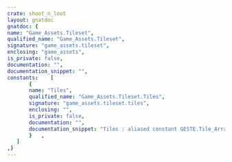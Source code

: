 ```yaml
---
crate: shoot_n_loot
layout: gnatdoc
gnatdoc: {
name: "Game_Assets.Tileset",
qualified_name: "Game_Assets.Tileset",
signature: "game_assets.tileset",
enclosing: "game_assets",
is_private: false,
documentation: "",
documentation_snippet: "",
constants:    [
       {
       name: "Tiles",
       qualified_name: "Game_Assets.Tileset.Tiles",
       signature: "game_assets.tileset.tiles",
       enclosing: "",
       is_private: false,
       documentation: "",
       documentation_snippet: "Tiles : aliased constant GESTE.Tile_Array :=\n  (\n   1 => (( 1, 1, 1, 1, 1, 1, 1, 1),\n          ( 1, 1, 1, 1, 1, 1, 1, 1),\n          ( 1, 1, 1, 1, 1, 1, 1, 1),\n          ( 1, 1, 1, 1, 1, 1, 1, 1),\n          ( 1, 1, 1, 1, 1, 1, 1, 1),\n          ( 1, 1, 1, 1, 1, 1, 1, 1),\n          ( 1, 1, 1, 1, 1, 1, 1, 1),\n          ( 1, 1, 1, 1, 1, 1, 1, 1)),\n   2 => (( 2, 2, 2, 2, 2, 2, 2, 2),\n          ( 2, 2, 2, 2, 2, 2, 2, 2),\n          ( 2, 2, 2, 2, 2, 2, 2, 2),\n          ( 2, 2, 2, 2, 2, 2, 2, 2),\n          ( 2, 2, 2, 2, 2, 2, 2, 2),\n          ( 2, 2, 2, 2, 2, 2, 2, 2),\n          ( 2, 2, 2, 2, 2, 2, 2, 2),\n          ( 2, 2, 2, 2, 2, 2, 2, 2)),\n   3 => (( 0, 0, 0, 0, 3, 4, 3, 3),\n          ( 0, 0, 0, 5, 3, 4, 6, 3),\n          ( 0, 0, 0, 5, 3, 4, 7, 3),\n          ( 0, 0, 0, 5, 3, 4, 6, 3),\n          ( 0, 0, 0, 5, 3, 4, 3, 3),\n          ( 0, 0, 0, 5, 4, 7, 4, 4),\n          ( 0, 0, 0, 4, 4, 7, 4, 4),\n          ( 0, 0, 0, 0, 4, 7, 4, 4)),\n   4 => (( 0, 0, 0, 0, 0, 8, 0, 0),\n          ( 0, 9, 0, 0, 10, 8, 10, 0),\n          ( 9, 11, 12, 13, 12, 8, 12, 13),\n          ( 9, 11, 12, 12, 12, 8, 14, 0),\n          ( 11, 11, 12, 13, 12, 8, 12, 13),\n          ( 0, 11, 11, 12, 12, 10, 14, 13),\n          ( 0, 0, 0, 11, 10, 14, 14, 0),\n          ( 0, 0, 0, 0, 0, 0, 0, 0)),\n   5 => (( 15, 16, 16, 16, 16, 16, 16, 15),\n          ( 16, 16, 16, 16, 16, 16, 17, 17),\n          ( 16, 16, 15, 17, 17, 15, 17, 17),\n          ( 16, 16, 17, 15, 15, 16, 17, 17),\n          ( 16, 16, 17, 15, 15, 16, 17, 17),\n          ( 16, 16, 15, 16, 16, 15, 17, 17),\n          ( 16, 16, 17, 17, 17, 17, 17, 17),\n          ( 15, 17, 17, 17, 17, 17, 17, 15)),\n   6 => (( 17, 16, 17, 16, 17, 17, 17, 15),\n          ( 17, 15, 15, 17, 15, 17, 15, 15),\n          ( 15, 17, 16, 16, 15, 15, 15, 15),\n          ( 17, 15, 16, 15, 17, 17, 15, 17),\n          ( 17, 17, 16, 15, 15, 17, 15, 17),\n          ( 15, 15, 16, 17, 17, 15, 17, 15),\n          ( 17, 15, 15, 15, 15, 15, 15, 17),\n          ( 17, 17, 17, 17, 15, 17, 17, 17)),\n   7 => (( 15, 16, 16, 16, 16, 16, 16, 15),\n          ( 16, 16, 16, 16, 16, 16, 17, 17),\n          ( 16, 16, 15, 17, 17, 15, 17, 17),\n          ( 16, 16, 17, 15, 15, 16, 17, 17),\n          ( 16, 16, 17, 15, 15, 16, 17, 17),\n          ( 16, 16, 17, 15, 15, 16, 17, 17),\n          ( 16, 16, 17, 15, 15, 16, 17, 17),\n          ( 16, 16, 17, 15, 15, 16, 17, 17)),\n   8 => (( 16, 16, 17, 15, 15, 16, 17, 17),\n          ( 16, 16, 17, 15, 15, 16, 17, 17),\n          ( 16, 16, 17, 15, 15, 16, 17, 17),\n          ( 16, 16, 17, 15, 15, 16, 17, 17),\n          ( 16, 16, 17, 15, 15, 16, 17, 17),\n          ( 16, 16, 15, 16, 16, 15, 17, 17),\n          ( 16, 16, 17, 17, 17, 17, 17, 17),\n          ( 15, 17, 17, 17, 17, 17, 17, 15)),\n   9 => (( 16, 16, 16, 16, 16, 16, 16, 17),\n          ( 16, 15, 15, 15, 15, 15, 15, 17),\n          ( 16, 15, 16, 16, 16, 17, 15, 17),\n          ( 16, 15, 16, 15, 15, 17, 15, 17),\n          ( 16, 15, 16, 15, 15, 17, 15, 17),\n          ( 16, 15, 16, 17, 17, 17, 15, 17),\n          ( 16, 15, 15, 15, 15, 15, 15, 17),\n          ( 16, 17, 17, 17, 17, 17, 17, 17)),\n   10 => (( 17, 17, 17, 17, 17, 17, 17, 16),\n          ( 17, 15, 15, 15, 15, 15, 15, 16),\n          ( 17, 15, 17, 17, 17, 16, 15, 16),\n          ( 17, 15, 17, 15, 15, 16, 15, 16),\n          ( 17, 15, 17, 15, 15, 16, 15, 16),\n          ( 17, 15, 17, 16, 16, 16, 15, 16),\n          ( 17, 15, 15, 15, 15, 15, 15, 16),\n          ( 17, 16, 16, 16, 16, 16, 16, 16)),\n   11 => (( 0, 0, 0, 0, 0, 0, 0, 18),\n          ( 0, 0, 0, 0, 19, 19, 19, 19),\n          ( 0, 0, 0, 19, 20, 20, 20, 20),\n          ( 0, 0, 0, 19, 20, 20, 20, 20),\n          ( 0, 0, 0, 19, 19, 20, 20, 20),\n          ( 0, 0, 0, 19, 20, 20, 20, 18),\n          ( 0, 0, 0, 19, 20, 20, 20, 21),\n          ( 0, 0, 0, 0, 21, 21, 21, 21)),\n   12 => (( 15, 16, 16, 15, 15, 16, 16, 15),\n          ( 16, 16, 16, 16, 16, 16, 17, 17),\n          ( 16, 16, 15, 17, 17, 15, 17, 17),\n          ( 15, 16, 17, 22, 18, 16, 17, 15),\n          ( 15, 16, 17, 18, 23, 16, 17, 15),\n          ( 16, 16, 15, 16, 16, 15, 17, 17),\n          ( 16, 16, 17, 17, 17, 17, 17, 17),\n          ( 15, 17, 17, 15, 15, 17, 17, 15)),\n   13 => (( 22, 18, 23, 0, 0, 0, 0, 0),\n          ( 22, 18, 23, 0, 0, 0, 0, 0),\n          ( 22, 22, 18, 23, 0, 0, 0, 0),\n          ( 22, 22, 18, 23, 0, 0, 0, 0),\n          ( 22, 23, 0, 0, 0, 0, 0, 0),\n          ( 22, 22, 18, 23, 0, 0, 0, 0),\n          ( 22, 22, 18, 23, 0, 0, 0, 0),\n          ( 22, 18, 23, 0, 0, 0, 0, 0)),\n   14 => (( 0, 0, 0, 0, 0, 0, 0, 0),\n          ( 0, 0, 0, 0, 0, 0, 0, 0),\n          ( 0, 0, 0, 0, 0, 0, 0, 0),\n          ( 0, 0, 0, 0, 0, 0, 0, 24),\n          ( 0, 0, 0, 0, 0, 0, 24, 24),\n          ( 0, 0, 0, 0, 0, 0, 24, 24),\n          ( 0, 0, 0, 0, 0, 0, 24, 24),\n          ( 0, 0, 0, 0, 0, 24, 24, 24)),\n   15 => (( 0, 0, 0, 0, 0, 0, 0, 0),\n          ( 0, 0, 0, 0, 0, 0, 0, 0),\n          ( 0, 0, 0, 0, 0, 0, 0, 0),\n          ( 24, 24, 25, 0, 0, 0, 0, 0),\n          ( 24, 24, 24, 25, 0, 0, 0, 0),\n          ( 24, 24, 24, 24, 25, 0, 0, 0),\n          ( 24, 24, 24, 24, 25, 0, 0, 0),\n          ( 24, 24, 24, 24, 24, 25, 0, 0)),\n   16 => (( 22, 18, 23, 0, 0, 0, 0, 0),\n          ( 22, 22, 18, 23, 0, 0, 0, 0),\n          ( 22, 22, 18, 23, 0, 0, 0, 0),\n          ( 22, 18, 23, 0, 0, 0, 0, 0),\n          ( 22, 18, 23, 0, 0, 0, 0, 0),\n          ( 22, 22, 18, 23, 0, 0, 0, 0),\n          ( 22, 18, 23, 0, 0, 0, 0, 0),\n          ( 22, 18, 23, 0, 0, 0, 0, 0)),\n   17 => (( 0, 0, 0, 0, 24, 24, 24, 24),\n          ( 0, 0, 0, 0, 24, 24, 24, 24),\n          ( 0, 0, 0, 24, 24, 24, 24, 24),\n          ( 0, 0, 0, 24, 24, 24, 24, 24),\n          ( 0, 0, 0, 24, 24, 24, 24, 24),\n          ( 0, 0, 0, 0, 24, 24, 24, 24),\n          ( 0, 0, 0, 24, 24, 24, 24, 24),\n          ( 0, 0, 24, 24, 24, 24, 24, 24)),\n   18 => (( 24, 24, 24, 24, 24, 25, 0, 0),\n          ( 24, 24, 24, 24, 24, 24, 25, 0),\n          ( 24, 24, 24, 24, 24, 24, 25, 0),\n          ( 24, 24, 24, 24, 24, 24, 25, 0),\n          ( 24, 24, 24, 24, 24, 24, 25, 0),\n          ( 24, 24, 24, 24, 24, 24, 25, 0),\n          ( 24, 24, 24, 24, 24, 24, 25, 0),\n          ( 24, 24, 24, 24, 24, 25, 0, 0)),\n   19 => (( 22, 18, 23, 0, 0, 0, 0, 0),\n          ( 22, 18, 23, 0, 0, 0, 0, 0),\n          ( 22, 22, 22, 23, 0, 0, 0, 0),\n          ( 22, 22, 18, 23, 0, 0, 0, 0),\n          ( 22, 22, 22, 18, 23, 0, 0, 0),\n          ( 22, 22, 18, 23, 0, 0, 0, 0),\n          ( 22, 18, 23, 0, 0, 0, 0, 0),\n          ( 22, 18, 23, 0, 0, 0, 0, 0)),\n   20 => (( 0, 0, 24, 24, 24, 24, 24, 24),\n          ( 0, 24, 24, 24, 24, 24, 24, 24),\n          ( 0, 24, 24, 24, 24, 24, 24, 24),\n          ( 0, 24, 24, 24, 24, 24, 24, 24),\n          ( 0, 24, 24, 24, 24, 24, 24, 24),\n          ( 0, 0, 24, 24, 24, 24, 24, 24),\n          ( 0, 0, 24, 24, 24, 24, 24, 24),\n          ( 0, 0, 0, 24, 24, 24, 24, 24)),\n   21 => (( 24, 24, 24, 24, 24, 25, 0, 0),\n          ( 24, 24, 24, 24, 25, 0, 0, 0),\n          ( 24, 24, 24, 25, 0, 0, 0, 0),\n          ( 24, 24, 24, 24, 25, 0, 0, 0),\n          ( 24, 24, 24, 24, 24, 25, 0, 0),\n          ( 24, 24, 24, 24, 24, 25, 0, 0),\n          ( 24, 24, 24, 24, 24, 25, 0, 0),\n          ( 24, 24, 24, 24, 24, 25, 0, 0)),\n   22 => (( 0, 0, 0, 0, 0, 0, 0, 0),\n          ( 0, 0, 0, 0, 0, 0, 22, 18),\n          ( 0, 0, 0, 0, 0, 0, 0, 0),\n          ( 0, 0, 0, 0, 0, 22, 18, 23),\n          ( 0, 0, 0, 0, 22, 0, 0, 0),\n          ( 0, 0, 0, 0, 0, 0, 22, 0),\n          ( 0, 0, 0, 0, 0, 0, 0, 18),\n          ( 0, 0, 0, 0, 0, 0, 0, 0)),\n   23 => (( 0, 0, 0, 24, 24, 24, 24, 24),\n          ( 0, 0, 0, 24, 24, 24, 24, 24),\n          ( 0, 0, 0, 0, 24, 24, 24, 24),\n          ( 0, 0, 0, 0, 24, 24, 24, 24),\n          ( 0, 0, 0, 0, 24, 24, 24, 24),\n          ( 0, 0, 0, 0, 0, 24, 24, 24),\n          ( 0, 0, 0, 0, 0, 24, 24, 24),\n          ( 0, 0, 0, 0, 0, 25, 25, 25)),\n   24 => (( 24, 24, 24, 24, 24, 25, 0, 0),\n          ( 24, 24, 24, 24, 24, 25, 0, 0),\n          ( 24, 24, 24, 24, 24, 25, 0, 0),\n          ( 24, 24, 24, 24, 25, 0, 0, 0),\n          ( 24, 24, 24, 24, 25, 0, 0, 0),\n          ( 24, 24, 24, 25, 0, 0, 0, 0),\n          ( 24, 24, 25, 0, 0, 0, 0, 0),\n          ( 25, 25, 0, 0, 0, 0, 0, 0)),\n   25 => (( 0, 0, 0, 0, 0, 0, 0, 0),\n          ( 0, 0, 0, 0, 0, 0, 18, 18),\n          ( 0, 0, 0, 0, 0, 22, 0, 0),\n          ( 0, 0, 0, 0, 0, 0, 0, 0),\n          ( 0, 0, 0, 0, 0, 0, 22, 18),\n          ( 0, 0, 0, 0, 0, 0, 22, 0),\n          ( 0, 0, 0, 0, 0, 0, 0, 0),\n          ( 0, 0, 0, 0, 0, 0, 0, 18)),\n   26 => (( 0, 0, 0, 0, 0, 0, 0, 0),\n          ( 0, 0, 0, 0, 0, 0, 0, 18),\n          ( 0, 0, 0, 0, 18, 0, 22, 18),\n          ( 0, 0, 0, 26, 26, 22, 18, 18),\n          ( 0, 0, 0, 26, 18, 23, 0, 18),\n          ( 0, 0, 0, 0, 18, 0, 0, 23),\n          ( 0, 0, 0, 0, 0, 0, 0, 0),\n          ( 0, 0, 0, 0, 0, 0, 0, 0)),\n   27 => (( 0, 0, 0, 0, 0, 0, 0, 0),\n          ( 0, 0, 0, 0, 0, 0, 0, 0),\n          ( 0, 0, 0, 0, 0, 0, 0, 0),\n          ( 23, 0, 0, 0, 0, 0, 0, 0),\n          ( 18, 23, 23, 0, 0, 0, 0, 0),\n          ( 22, 18, 23, 0, 0, 0, 0, 0),\n          ( 22, 18, 18, 23, 0, 0, 0, 0),\n          ( 22, 18, 23, 0, 0, 0, 0, 0)),\n   28 => (( 22, 18, 23, 0, 0, 0, 0, 0),\n          ( 22, 18, 23, 0, 0, 0, 0, 0),\n          ( 18, 23, 0, 0, 0, 0, 0, 0),\n          ( 22, 18, 0, 0, 0, 0, 0, 0),\n          ( 18, 23, 0, 0, 0, 0, 0, 0),\n          ( 23, 0, 0, 0, 0, 0, 0, 0),\n          ( 0, 0, 0, 0, 0, 0, 0, 0),\n          ( 0, 0, 0, 0, 0, 0, 0, 0)),\n   29 => (( 0, 0, 0, 0, 0, 0, 0, 0),\n          ( 0, 0, 0, 0, 0, 0, 0, 0),\n          ( 0, 0, 0, 0, 0, 0, 0, 0),\n          ( 0, 0, 0, 0, 0, 0, 0, 0),\n          ( 0, 0, 23, 23, 0, 23, 23, 0),\n          ( 23, 23, 18, 18, 0, 18, 18, 23),\n          ( 18, 18, 22, 22, 23, 22, 22, 18),\n          ( 22, 22, 22, 22, 22, 22, 22, 22)),\n   30 => (( 0, 0, 0, 0, 0, 0, 0, 0),\n          ( 0, 0, 0, 0, 0, 0, 0, 0),\n          ( 0, 0, 0, 0, 0, 0, 0, 0),\n          ( 0, 0, 0, 0, 0, 0, 0, 0),\n          ( 0, 23, 23, 0, 0, 23, 0, 0),\n          ( 23, 18, 18, 23, 23, 18, 23, 23),\n          ( 18, 22, 22, 18, 18, 22, 18, 18),\n          ( 22, 22, 22, 22, 22, 22, 22, 22)),\n   31 => (( 0, 0, 0, 0, 0, 0, 0, 0),\n          ( 0, 0, 0, 0, 0, 0, 0, 0),\n          ( 0, 0, 0, 0, 0, 0, 0, 0),\n          ( 0, 0, 0, 0, 23, 0, 0, 0),\n          ( 0, 0, 23, 23, 18, 23, 0, 0),\n          ( 23, 23, 22, 18, 22, 18, 23, 23),\n          ( 18, 18, 22, 22, 22, 22, 18, 18),\n          ( 22, 22, 22, 22, 22, 22, 22, 22)),\n   32 => (( 0, 0, 0, 0, 0, 0, 0, 0),\n          ( 0, 0, 0, 0, 0, 0, 0, 0),\n          ( 0, 0, 0, 0, 0, 0, 0, 0),\n          ( 0, 0, 0, 0, 0, 0, 0, 0),\n          ( 23, 0, 0, 0, 0, 0, 0, 0),\n          ( 18, 23, 23, 0, 0, 0, 0, 0),\n          ( 22, 18, 23, 0, 0, 0, 0, 0),\n          ( 22, 18, 18, 23, 0, 0, 0, 0)),\n   33 => (( 0, 0, 23, 18, 22, 18, 22, 22),\n          ( 0, 0, 0, 23, 18, 23, 18, 18),\n          ( 0, 0, 0, 0, 0, 0, 23, 23),\n          ( 0, 0, 0, 0, 0, 0, 0, 0),\n          ( 0, 0, 0, 0, 0, 0, 0, 0),\n          ( 0, 0, 0, 0, 0, 0, 0, 0),\n          ( 0, 0, 0, 0, 0, 0, 0, 0),\n          ( 0, 0, 0, 0, 0, 0, 0, 0)),\n   34 => (( 22, 22, 22, 22, 22, 22, 22, 22),\n          ( 18, 18, 22, 22, 22, 22, 18, 18),\n          ( 23, 23, 18, 22, 18, 22, 23, 23),\n          ( 0, 0, 23, 18, 23, 23, 0, 0),\n          ( 0, 0, 0, 23, 0, 0, 0, 0),\n          ( 0, 0, 0, 0, 0, 0, 0, 0),\n          ( 0, 0, 0, 0, 0, 0, 0, 0),\n          ( 0, 0, 0, 0, 0, 0, 0, 0)),\n   35 => (( 22, 22, 22, 22, 22, 22, 22, 22),\n          ( 18, 18, 22, 18, 18, 22, 22, 18),\n          ( 23, 23, 18, 23, 23, 18, 18, 23),\n          ( 0, 0, 23, 0, 0, 23, 23, 0),\n          ( 0, 0, 0, 0, 0, 0, 0, 0),\n          ( 0, 0, 0, 0, 0, 0, 0, 0),\n          ( 0, 0, 0, 0, 0, 0, 0, 0),\n          ( 0, 0, 0, 0, 0, 0, 0, 0)),\n   36 => (( 22, 22, 22, 22, 22, 22, 22, 22),\n          ( 18, 22, 22, 23, 22, 22, 18, 18),\n          ( 23, 18, 18, 0, 18, 18, 23, 23),\n          ( 0, 23, 23, 0, 23, 23, 0, 0),\n          ( 0, 0, 0, 0, 0, 0, 0, 0),\n          ( 0, 0, 0, 0, 0, 0, 0, 0),\n          ( 0, 0, 0, 0, 0, 0, 0, 0),\n          ( 0, 0, 0, 0, 0, 0, 0, 0)),\n   37 => (( 22, 22, 22, 18, 23, 0, 0, 0),\n          ( 18, 18, 18, 23, 0, 0, 0, 0),\n          ( 23, 18, 23, 23, 0, 0, 0, 0),\n          ( 0, 23, 0, 0, 0, 0, 0, 0),\n          ( 0, 0, 0, 0, 0, 0, 0, 0),\n          ( 0, 0, 0, 0, 0, 0, 0, 0),\n          ( 0, 0, 0, 0, 0, 0, 0, 0),\n          ( 0, 0, 0, 0, 0, 0, 0, 0)),\n   38 => (( 0, 0, 0, 0, 0, 23, 18, 22),\n          ( 0, 0, 0, 0, 0, 23, 18, 22),\n          ( 0, 0, 0, 0, 23, 18, 22, 22),\n          ( 0, 0, 0, 23, 18, 22, 22, 22),\n          ( 0, 0, 0, 0, 23, 18, 22, 22),\n          ( 0, 0, 0, 0, 23, 22, 22, 22),\n          ( 0, 0, 0, 0, 0, 23, 18, 22),\n          ( 0, 0, 0, 0, 0, 23, 18, 22)),\n   39 => (( 0, 0, 0, 22, 0, 0, 0, 0),\n          ( 0, 22, 0, 22, 22, 0, 0, 0),\n          ( 0, 22, 22, 0, 18, 0, 0, 0),\n          ( 23, 23, 18, 23, 0, 22, 0, 0),\n          ( 23, 18, 18, 0, 0, 22, 22, 0),\n          ( 0, 0, 22, 22, 0, 0, 0, 0),\n          ( 0, 0, 0, 22, 0, 0, 0, 0),\n          ( 0, 0, 0, 0, 0, 0, 0, 0)),\n   40 => (( 0, 0, 0, 0, 0, 23, 18, 22),\n          ( 0, 0, 0, 0, 0, 23, 18, 22),\n          ( 0, 0, 0, 0, 23, 18, 22, 22),\n          ( 0, 0, 0, 0, 0, 23, 18, 22),\n          ( 0, 0, 0, 0, 0, 23, 18, 22),\n          ( 0, 0, 0, 0, 23, 18, 22, 22),\n          ( 0, 0, 0, 0, 23, 18, 22, 22),\n          ( 0, 0, 0, 0, 0, 23, 18, 22)),\n   41 => (( 0, 0, 0, 0, 0, 23, 18, 22),\n          ( 0, 0, 0, 0, 23, 18, 22, 22),\n          ( 0, 0, 0, 0, 23, 18, 22, 22),\n          ( 0, 0, 0, 0, 0, 0, 23, 22),\n          ( 0, 0, 0, 0, 23, 18, 22, 22),\n          ( 0, 0, 0, 0, 23, 18, 22, 22),\n          ( 0, 0, 0, 0, 0, 23, 18, 22),\n          ( 0, 0, 0, 0, 0, 23, 18, 22)),\n   42 => (( 18, 0, 0, 0, 0, 0, 0, 0),\n          ( 0, 0, 0, 0, 0, 0, 0, 0),\n          ( 0, 22, 0, 0, 0, 0, 0, 0),\n          ( 18, 22, 0, 0, 0, 0, 0, 0),\n          ( 0, 0, 0, 0, 0, 0, 0, 0),\n          ( 0, 0, 22, 0, 0, 0, 0, 0),\n          ( 18, 18, 0, 0, 0, 0, 0, 0),\n          ( 0, 0, 0, 0, 0, 0, 0, 0)),\n   43 => (( 0, 0, 26, 0, 0, 0, 0, 0),\n          ( 0, 26, 6, 0, 0, 0, 0, 23),\n          ( 27, 27, 26, 6, 0, 22, 22, 23),\n          ( 26, 27, 26, 18, 22, 22, 18, 18),\n          ( 0, 26, 26, 26, 6, 18, 23, 18),\n          ( 26, 26, 26, 26, 23, 18, 0, 23),\n          ( 0, 26, 6, 0, 0, 0, 0, 23),\n          ( 0, 26, 0, 0, 0, 0, 0, 0)),\n   44 => (( 0, 0, 0, 0, 0, 0, 0, 0),\n          ( 0, 0, 0, 0, 0, 0, 0, 0),\n          ( 0, 0, 0, 0, 0, 0, 0, 18),\n          ( 0, 0, 0, 0, 0, 0, 19, 19),\n          ( 0, 0, 0, 0, 0, 19, 20, 20),\n          ( 0, 0, 0, 0, 0, 19, 20, 18),\n          ( 0, 0, 0, 0, 0, 0, 21, 21),\n          ( 0, 0, 0, 0, 0, 0, 0, 0)),\n   45 => (( 0, 0, 0, 5, 0, 0, 0, 0),\n          ( 0, 0, 0, 5, 0, 0, 0, 0),\n          ( 28, 27, 0, 5, 4, 0, 0, 3),\n          ( 27, 27, 29, 5, 4, 3, 4, 3),\n          ( 27, 29, 29, 5, 4, 3, 4, 3),\n          ( 29, 29, 0, 5, 4, 0, 0, 3),\n          ( 0, 0, 0, 5, 0, 0, 0, 0),\n          ( 0, 0, 0, 5, 0, 0, 0, 0)),\n   46 => (( 0, 0, 0, 0, 0, 0, 0, 0),\n          ( 0, 0, 0, 0, 0, 5, 3, 3),\n          ( 0, 0, 0, 0, 0, 5, 4, 4),\n          ( 0, 3, 3, 3, 3, 5, 4, 4),\n          ( 0, 3, 3, 4, 4, 5, 3, 3),\n          ( 0, 3, 3, 3, 3, 4, 4, 4),\n          ( 0, 4, 4, 4, 4, 4, 4, 4),\n          ( 0, 0, 0, 0, 0, 0, 0, 0)),\n   47 => (( 15, 17, 17, 15, 15, 17, 17, 15),\n          ( 17, 17, 17, 17, 17, 17, 17, 16),\n          ( 17, 17, 15, 15, 15, 15, 16, 16),\n          ( 15, 17, 15, 5, 30, 15, 16, 15),\n          ( 15, 17, 15, 30, 7, 15, 16, 15),\n          ( 17, 17, 15, 15, 15, 15, 16, 16),\n          ( 17, 17, 16, 16, 16, 16, 16, 16),\n          ( 15, 16, 16, 15, 15, 16, 16, 15)),\n   48 => (( 0, 0, 0, 0, 0, 0, 0, 0),\n          ( 0, 0, 0, 0, 22, 0, 0, 0),\n          ( 0, 0, 0, 0, 22, 22, 0, 0),\n          ( 0, 22, 22, 0, 0, 18, 18, 23),\n          ( 0, 0, 22, 0, 23, 18, 23, 23),\n          ( 0, 0, 0, 18, 0, 22, 22, 0),\n          ( 0, 0, 0, 22, 22, 0, 22, 0),\n          ( 0, 0, 0, 0, 22, 0, 0, 0)),\n   49 => (( 31, 2, 32, 32, 2, 2, 32, 32),\n          ( 31, 2, 32, 32, 2, 2, 32, 32),\n          ( 33, 32, 34, 34, 34, 34, 34, 35),\n          ( 33, 32, 34, 34, 34, 34, 34, 35),\n          ( 31, 2, 34, 34, 34, 34, 34, 35),\n          ( 31, 2, 34, 34, 34, 34, 34, 35),\n          ( 33, 32, 34, 34, 34, 34, 34, 35),\n          ( 33, 32, 35, 35, 35, 35, 35, 35)),\n   50 => (( 2, 2, 32, 32, 2, 2, 32, 32),\n          ( 2, 2, 32, 32, 2, 2, 32, 32),\n          ( 36, 34, 34, 34, 34, 34, 34, 35),\n          ( 36, 34, 34, 34, 34, 34, 34, 35),\n          ( 36, 34, 34, 34, 34, 34, 34, 35),\n          ( 36, 34, 34, 34, 34, 34, 34, 35),\n          ( 36, 34, 34, 34, 34, 34, 34, 35),\n          ( 37, 35, 35, 35, 35, 35, 35, 35)),\n   51 => (( 2, 2, 32, 32, 2, 2, 32, 32),\n          ( 2, 2, 32, 32, 2, 2, 32, 32),\n          ( 36, 34, 34, 34, 34, 34, 31, 2),\n          ( 36, 34, 34, 34, 34, 34, 31, 2),\n          ( 36, 34, 34, 34, 34, 34, 33, 32),\n          ( 36, 34, 34, 34, 34, 34, 33, 32),\n          ( 36, 34, 34, 34, 34, 34, 31, 2),\n          ( 37, 35, 35, 35, 35, 35, 31, 2)),\n   52 => (( 0, 0, 0, 0, 0, 0, 0, 0),\n          ( 0, 0, 0, 0, 0, 0, 0, 0),\n          ( 0, 0, 0, 0, 0, 0, 0, 23),\n          ( 0, 0, 0, 0, 0, 0, 23, 18),\n          ( 0, 0, 0, 0, 0, 0, 18, 22),\n          ( 0, 0, 0, 0, 0, 0, 23, 18),\n          ( 0, 0, 0, 0, 0, 23, 18, 22),\n          ( 0, 0, 0, 0, 0, 23, 18, 22)),\n   53 => (( 0, 0, 0, 0, 0, 0, 0, 0),\n          ( 18, 0, 0, 0, 0, 0, 0, 0),\n          ( 0, 22, 0, 0, 0, 0, 0, 0),\n          ( 0, 0, 0, 22, 0, 0, 0, 0),\n          ( 23, 18, 22, 0, 0, 0, 0, 0),\n          ( 0, 0, 0, 0, 0, 0, 0, 0),\n          ( 18, 22, 0, 0, 0, 0, 0, 0),\n          ( 0, 0, 0, 0, 0, 0, 0, 0)),\n   54 => (( 0, 0, 0, 0, 0, 23, 18, 22),\n          ( 0, 0, 0, 0, 23, 18, 18, 22),\n          ( 0, 0, 0, 0, 0, 23, 18, 22),\n          ( 0, 0, 0, 0, 0, 23, 23, 18),\n          ( 0, 0, 0, 0, 0, 0, 0, 23),\n          ( 0, 0, 0, 0, 0, 0, 0, 0),\n          ( 0, 0, 0, 0, 0, 0, 0, 0),\n          ( 0, 0, 0, 0, 0, 0, 0, 0)),\n   55 => (( 0, 0, 0, 0, 0, 0, 0, 0),\n          ( 0, 0, 0, 0, 0, 0, 0, 0),\n          ( 23, 0, 0, 18, 0, 0, 0, 0),\n          ( 18, 0, 23, 18, 26, 0, 0, 0),\n          ( 18, 18, 22, 26, 26, 0, 0, 0),\n          ( 18, 22, 0, 18, 0, 0, 0, 0),\n          ( 18, 0, 0, 0, 0, 0, 0, 0),\n          ( 0, 0, 0, 0, 0, 0, 0, 0)),\n   56 => (( 0, 0, 0, 0, 0, 23, 18, 22),\n          ( 0, 0, 0, 0, 0, 23, 23, 18),\n          ( 0, 0, 0, 0, 0, 0, 0, 23),\n          ( 0, 0, 0, 0, 0, 0, 0, 0),\n          ( 0, 0, 0, 0, 0, 0, 0, 0),\n          ( 0, 0, 0, 0, 0, 0, 0, 0),\n          ( 0, 0, 0, 0, 0, 0, 0, 0),\n          ( 0, 0, 0, 0, 0, 0, 0, 0)),\n   57 => (( 0, 38, 39, 39, 38, 0, 0, 0),\n          ( 38, 39, 40, 40, 39, 38, 0, 0),\n          ( 38, 40, 41, 41, 40, 39, 38, 0),\n          ( 38, 41, 42, 43, 41, 39, 39, 38),\n          ( 38, 41, 42, 42, 41, 39, 39, 38),\n          ( 38, 40, 41, 41, 40, 39, 38, 0),\n          ( 38, 39, 40, 40, 39, 38, 0, 0),\n          ( 0, 38, 39, 39, 38, 0, 0, 0)),\n   58 => (( 31, 2, 37, 37, 37, 37, 37, 35),\n          ( 31, 2, 34, 34, 34, 34, 34, 35),\n          ( 33, 32, 34, 34, 34, 34, 34, 35),\n          ( 33, 32, 34, 34, 34, 34, 34, 35),\n          ( 31, 2, 34, 34, 34, 34, 34, 35),\n          ( 31, 2, 34, 34, 34, 34, 34, 35),\n          ( 33, 32, 34, 34, 34, 34, 34, 35),\n          ( 33, 32, 35, 35, 35, 35, 35, 35)),\n   59 => (( 0, 0, 0, 0, 0, 0, 0, 0),\n          ( 0, 4, 4, 4, 4, 4, 4, 4),\n          ( 0, 3, 3, 3, 3, 4, 4, 4),\n          ( 0, 3, 3, 4, 4, 5, 3, 3),\n          ( 0, 3, 3, 3, 3, 5, 4, 4),\n          ( 0, 0, 0, 0, 0, 5, 4, 4),\n          ( 0, 0, 0, 0, 0, 5, 3, 3),\n          ( 0, 0, 0, 0, 0, 0, 0, 0)),\n   60 => (( 2, 2, 37, 37, 37, 37, 37, 35),\n          ( 2, 2, 34, 34, 34, 34, 34, 35),\n          ( 36, 34, 34, 34, 34, 34, 34, 35),\n          ( 36, 34, 34, 34, 34, 34, 34, 35),\n          ( 36, 34, 34, 34, 34, 34, 34, 35),\n          ( 36, 34, 34, 34, 34, 34, 34, 35),\n          ( 36, 34, 34, 34, 34, 34, 34, 35),\n          ( 37, 35, 35, 35, 35, 35, 35, 35)),\n   61 => (( 31, 2, 37, 37, 37, 37, 37, 35),\n          ( 31, 2, 34, 34, 34, 34, 34, 35),\n          ( 33, 32, 34, 34, 34, 34, 34, 35),\n          ( 33, 32, 34, 34, 34, 34, 34, 35),\n          ( 31, 2, 34, 34, 34, 34, 34, 35),\n          ( 31, 2, 34, 34, 34, 34, 34, 35),\n          ( 33, 32, 34, 34, 34, 34, 34, 35),\n          ( 33, 32, 35, 35, 35, 35, 35, 35)),\n   62 => (( 0, 0, 0, 44, 44, 44, 0, 0),\n          ( 0, 0, 0, 44, 0, 44, 0, 0),\n          ( 45, 44, 44, 44, 0, 0, 0, 0),\n          ( 45, 45, 44, 44, 0, 0, 0, 0),\n          ( 0, 0, 0, 0, 0, 0, 0, 0),\n          ( 45, 45, 44, 0, 0, 0, 0, 0),\n          ( 45, 45, 45, 44, 44, 0, 0, 0),\n          ( 0, 0, 0, 0, 0, 0, 0, 0)),\n   63 => (( 0, 0, 0, 0, 0, 0, 0, 0),\n          ( 0, 0, 0, 0, 0, 0, 0, 0),\n          ( 0, 0, 0, 0, 0, 0, 0, 0),\n          ( 0, 0, 0, 0, 0, 0, 0, 0),\n          ( 0, 0, 0, 0, 0, 0, 0, 23),\n          ( 0, 0, 0, 0, 0, 0, 23, 18),\n          ( 0, 0, 0, 0, 0, 0, 18, 22),\n          ( 0, 0, 0, 0, 0, 23, 18, 22)),\n   64 => (( 0, 0, 0, 0, 0, 0, 0, 0),\n          ( 0, 0, 0, 0, 0, 0, 0, 0),\n          ( 0, 0, 0, 0, 0, 0, 0, 0),\n          ( 0, 0, 0, 0, 0, 0, 0, 0),\n          ( 0, 0, 0, 0, 0, 0, 0, 0),\n          ( 23, 23, 0, 0, 0, 0, 0, 0),\n          ( 18, 18, 23, 18, 23, 0, 0, 0),\n          ( 22, 22, 18, 22, 18, 23, 0, 0)),\n   65 => (( 0, 0, 0, 0, 0, 0, 18, 0),\n          ( 0, 0, 0, 0, 0, 18, 18, 0),\n          ( 0, 0, 0, 18, 0, 0, 23, 0),\n          ( 0, 0, 18, 23, 22, 23, 22, 22),\n          ( 0, 0, 0, 0, 22, 22, 23, 22),\n          ( 0, 0, 0, 0, 0, 18, 23, 0),\n          ( 0, 0, 0, 0, 18, 18, 0, 0),\n          ( 0, 0, 0, 0, 0, 18, 0, 0)),\n   66 => (( 36, 37, 37, 37, 37, 37, 37, 35),\n          ( 36, 34, 34, 34, 34, 34, 34, 35),\n          ( 36, 34, 34, 34, 34, 34, 34, 35),\n          ( 36, 34, 34, 34, 34, 34, 34, 35),\n          ( 36, 34, 34, 34, 34, 34, 34, 35),\n          ( 36, 34, 34, 34, 34, 34, 34, 35),\n          ( 32, 32, 2, 2, 32, 32, 2, 2),\n          ( 32, 32, 2, 2, 32, 32, 2, 2)),\n   67 => (( 36, 37, 37, 37, 37, 37, 37, 35),\n          ( 36, 34, 34, 34, 34, 34, 34, 35),\n          ( 36, 34, 34, 34, 34, 34, 34, 35),\n          ( 36, 34, 34, 34, 34, 34, 34, 35),\n          ( 36, 34, 34, 34, 34, 34, 34, 35),\n          ( 36, 34, 34, 34, 34, 34, 34, 35),\n          ( 36, 34, 34, 34, 34, 34, 34, 35),\n          ( 37, 35, 35, 35, 35, 35, 35, 35)),\n   68 => (( 0, 0, 0, 5, 0, 0, 0, 0),\n          ( 0, 0, 0, 5, 0, 0, 0, 0),\n          ( 0, 0, 0, 5, 4, 0, 0, 3),\n          ( 0, 0, 0, 5, 4, 3, 4, 3),\n          ( 0, 0, 0, 5, 4, 3, 4, 3),\n          ( 0, 0, 0, 5, 4, 0, 0, 3),\n          ( 0, 0, 0, 5, 0, 0, 0, 0),\n          ( 0, 0, 0, 5, 0, 0, 0, 0)),\n   69 => (( 0, 0, 0, 0, 0, 15, 3, 3),\n          ( 0, 0, 3, 4, 0, 15, 46, 3),\n          ( 0, 0, 3, 7, 4, 15, 7, 3),\n          ( 0, 0, 3, 7, 7, 15, 46, 3),\n          ( 0, 0, 3, 7, 7, 15, 3, 3),\n          ( 0, 0, 3, 7, 7, 17, 4, 4),\n          ( 0, 0, 4, 4, 7, 17, 4, 4),\n          ( 0, 0, 0, 4, 4, 17, 4, 4)),\n   70 => (( 47, 47, 47, 47, 47, 47, 47, 47),\n          ( 31, 31, 31, 31, 31, 31, 31, 31),\n          ( 31, 0, 0, 0, 31, 0, 0, 0),\n          ( 31, 31, 0, 0, 31, 31, 0, 0),\n          ( 31, 31, 31, 0, 31, 31, 31, 0),\n          ( 31, 0, 0, 31, 31, 0, 0, 31),\n          ( 47, 47, 47, 47, 47, 47, 47, 47),\n          ( 31, 31, 31, 31, 31, 31, 31, 31)),\n   71 => (( 0, 0, 0, 0, 0, 0, 0, 16),\n          ( 0, 0, 0, 0, 0, 0, 16, 15),\n          ( 0, 0, 0, 19, 20, 20, 20, 15),\n          ( 0, 0, 19, 20, 20, 20, 20, 16),\n          ( 0, 0, 21, 19, 19, 19, 20, 15),\n          ( 0, 0, 0, 21, 21, 21, 21, 17),\n          ( 0, 0, 0, 0, 0, 0, 17, 15),\n          ( 0, 0, 0, 0, 0, 0, 0, 17)),\n   72 => (( 31, 2, 37, 37, 37, 37, 37, 35),\n          ( 31, 2, 34, 34, 34, 34, 34, 35),\n          ( 33, 32, 34, 34, 34, 34, 34, 35),\n          ( 33, 32, 34, 34, 34, 34, 34, 35),\n          ( 31, 2, 34, 34, 34, 34, 34, 35),\n          ( 31, 2, 34, 34, 34, 34, 34, 35),\n          ( 33, 32, 2, 2, 32, 32, 2, 2),\n          ( 33, 32, 2, 2, 32, 32, 2, 2)),\n   73 => (( 0, 0, 0, 0, 0, 0, 0, 0),\n          ( 0, 0, 36, 36, 36, 36, 36, 36),\n          ( 0, 36, 34, 34, 34, 34, 34, 34),\n          ( 0, 36, 34, 35, 35, 35, 35, 35),\n          ( 0, 36, 34, 35, 36, 36, 36, 36),\n          ( 0, 36, 34, 35, 36, 34, 34, 34),\n          ( 0, 36, 34, 35, 36, 34, 35, 35),\n          ( 0, 36, 34, 35, 36, 34, 35, 0)),\n   74 => (( 0, 0, 0, 0, 0, 0, 0, 0),\n          ( 36, 36, 36, 36, 35, 36, 36, 36),\n          ( 34, 34, 34, 36, 35, 34, 34, 34),\n          ( 35, 35, 35, 36, 35, 35, 35, 35),\n          ( 36, 36, 36, 36, 35, 36, 36, 36),\n          ( 34, 34, 34, 36, 35, 34, 34, 34),\n          ( 35, 35, 35, 36, 35, 35, 35, 35),\n          ( 0, 0, 0, 0, 0, 0, 0, 0)),\n   75 => (( 0, 0, 0, 0, 0, 0, 0, 0),\n          ( 36, 36, 36, 36, 36, 36, 36, 36),\n          ( 34, 34, 34, 34, 34, 34, 34, 34),\n          ( 35, 35, 35, 35, 35, 35, 35, 35),\n          ( 36, 36, 36, 36, 36, 36, 36, 36),\n          ( 34, 34, 34, 34, 34, 34, 34, 34),\n          ( 35, 35, 35, 35, 35, 35, 35, 35),\n          ( 0, 0, 0, 0, 0, 0, 0, 0)),\n   76 => (( 0, 36, 34, 35, 36, 34, 35, 0),\n          ( 0, 36, 34, 35, 36, 34, 35, 0),\n          ( 0, 36, 34, 35, 36, 34, 35, 0),\n          ( 0, 36, 34, 35, 36, 34, 35, 0),\n          ( 0, 36, 34, 35, 36, 34, 35, 0),\n          ( 0, 36, 34, 35, 36, 34, 35, 0),\n          ( 0, 36, 34, 35, 36, 34, 35, 0),\n          ( 0, 36, 34, 35, 36, 34, 35, 0)),\n   77 => (( 0, 36, 34, 35, 36, 34, 35, 0),\n          ( 0, 36, 36, 36, 36, 36, 36, 35),\n          ( 0, 36, 35, 35, 35, 35, 35, 35),\n          ( 0, 36, 35, 34, 35, 34, 35, 35),\n          ( 0, 36, 35, 34, 35, 34, 35, 35),\n          ( 0, 36, 35, 35, 35, 35, 35, 35),\n          ( 0, 35, 35, 35, 35, 35, 35, 35),\n          ( 0, 36, 34, 35, 36, 34, 35, 0)),\n   78 => (( 36, 37, 37, 37, 37, 37, 37, 35),\n          ( 36, 34, 34, 34, 34, 34, 34, 35),\n          ( 36, 34, 34, 34, 34, 34, 34, 35),\n          ( 36, 34, 34, 34, 34, 34, 34, 35),\n          ( 36, 34, 34, 34, 34, 34, 34, 35),\n          ( 36, 34, 34, 34, 34, 34, 34, 35),\n          ( 36, 34, 34, 34, 34, 34, 2, 2),\n          ( 37, 35, 35, 35, 35, 35, 2, 2)),\n   79 => (( 36, 37, 37, 37, 37, 37, 37, 35),\n          ( 36, 34, 34, 34, 34, 34, 34, 35),\n          ( 36, 34, 34, 34, 34, 34, 34, 35),\n          ( 36, 34, 34, 34, 34, 34, 34, 35),\n          ( 36, 34, 34, 34, 34, 34, 34, 35),\n          ( 36, 34, 34, 34, 34, 34, 34, 35),\n          ( 32, 32, 34, 34, 34, 34, 34, 35),\n          ( 32, 32, 35, 35, 35, 35, 35, 35)),\n   80 => (( 36, 37, 37, 37, 37, 37, 33, 32),\n          ( 36, 34, 34, 34, 34, 34, 33, 32),\n          ( 36, 34, 34, 34, 34, 34, 31, 2),\n          ( 36, 34, 34, 34, 34, 34, 31, 2),\n          ( 36, 34, 34, 34, 34, 34, 33, 32),\n          ( 36, 34, 34, 34, 34, 34, 33, 32),\n          ( 36, 34, 34, 34, 34, 34, 31, 2),\n          ( 37, 35, 35, 35, 35, 35, 31, 2)),\n   81 => (( 47, 47, 47, 47, 47, 47, 47, 31),\n          ( 47, 35, 35, 35, 35, 35, 35, 31),\n          ( 47, 34, 31, 34, 31, 34, 31, 31),\n          ( 47, 34, 31, 34, 31, 34, 31, 31),\n          ( 47, 34, 31, 34, 31, 34, 31, 31),\n          ( 47, 34, 31, 34, 31, 34, 31, 31),\n          ( 47, 35, 35, 35, 35, 35, 35, 31),\n          ( 47, 31, 31, 31, 31, 31, 31, 31)),\n   82 => (( 0, 0, 31, 48, 0, 0, 0, 0),\n          ( 31, 31, 31, 48, 0, 0, 0, 0),\n          ( 0, 0, 31, 48, 0, 0, 0, 0),\n          ( 0, 0, 31, 48, 0, 0, 0, 0),\n          ( 0, 0, 31, 48, 0, 0, 0, 0),\n          ( 0, 0, 31, 48, 0, 0, 0, 0),\n          ( 31, 31, 31, 48, 0, 0, 0, 0),\n          ( 0, 0, 31, 48, 0, 0, 0, 0)),\n   83 => (( 36, 37, 37, 37, 37, 37, 32, 32),\n          ( 36, 34, 34, 34, 34, 34, 32, 32),\n          ( 36, 34, 34, 34, 34, 34, 34, 35),\n          ( 36, 34, 34, 34, 34, 34, 34, 35),\n          ( 36, 34, 34, 34, 34, 34, 34, 35),\n          ( 36, 34, 34, 34, 34, 34, 34, 35),\n          ( 36, 34, 34, 34, 34, 34, 34, 35),\n          ( 37, 35, 35, 35, 35, 35, 35, 35)),\n   84 => (( 0, 0, 0, 0, 31, 0, 0, 0),\n          ( 0, 0, 0, 0, 31, 0, 0, 0),\n          ( 0, 0, 0, 0, 31, 0, 0, 0),\n          ( 0, 0, 0, 0, 31, 0, 0, 0),\n          ( 0, 0, 0, 0, 31, 31, 31, 31),\n          ( 0, 0, 0, 0, 31, 0, 0, 0),\n          ( 0, 0, 0, 0, 31, 0, 0, 0),\n          ( 0, 0, 0, 0, 31, 0, 0, 0)),\n   85 => (( 0, 0, 0, 0, 31, 0, 0, 0),\n          ( 0, 0, 0, 0, 31, 0, 0, 0),\n          ( 0, 0, 0, 0, 31, 0, 0, 0),\n          ( 0, 0, 0, 0, 31, 0, 0, 0),\n          ( 0, 0, 0, 0, 31, 31, 31, 31),\n          ( 0, 0, 0, 0, 31, 0, 0, 0),\n          ( 0, 0, 0, 0, 31, 31, 0, 0),\n          ( 0, 0, 0, 0, 0, 0, 0, 0)),\n   86 => (( 0, 0, 0, 0, 0, 0, 0, 0),\n          ( 0, 0, 0, 0, 0, 0, 0, 0),\n          ( 0, 0, 0, 0, 31, 31, 0, 0),\n          ( 0, 0, 0, 0, 31, 0, 0, 0),\n          ( 0, 0, 0, 0, 31, 31, 31, 31),\n          ( 0, 0, 0, 0, 31, 0, 0, 0),\n          ( 0, 0, 0, 0, 31, 0, 0, 0),\n          ( 0, 0, 0, 0, 31, 0, 0, 0)),\n   87 => (( 0, 36, 34, 35, 36, 34, 35, 0),\n          ( 0, 36, 34, 35, 36, 34, 35, 36),\n          ( 0, 36, 34, 35, 36, 34, 34, 34),\n          ( 0, 36, 34, 35, 36, 35, 35, 35),\n          ( 0, 36, 34, 35, 36, 36, 36, 36),\n          ( 0, 36, 34, 34, 34, 34, 34, 34),\n          ( 0, 0, 35, 35, 35, 35, 35, 35),\n          ( 0, 0, 0, 0, 0, 0, 0, 0)),\n   88 => (( 0, 0, 0, 0, 0, 0, 0, 0),\n          ( 36, 36, 36, 36, 36, 36, 0, 0),\n          ( 34, 34, 34, 34, 34, 34, 35, 0),\n          ( 35, 35, 35, 35, 35, 34, 35, 0),\n          ( 36, 36, 36, 35, 36, 34, 35, 0),\n          ( 34, 34, 34, 35, 36, 34, 35, 0),\n          ( 35, 35, 34, 35, 36, 34, 35, 0),\n          ( 0, 36, 34, 35, 36, 34, 35, 0)),\n   89 => (( 0, 0, 0, 0, 0, 0, 0, 0),\n          ( 0, 0, 0, 0, 0, 0, 0, 0),\n          ( 31, 47, 31, 47, 31, 47, 31, 47),\n          ( 0, 0, 0, 0, 0, 0, 0, 0),\n          ( 0, 0, 0, 0, 0, 0, 0, 0),\n          ( 31, 47, 31, 47, 31, 47, 31, 47),\n          ( 0, 0, 0, 0, 0, 0, 0, 0),\n          ( 0, 0, 0, 0, 0, 0, 0, 0)),\n   90 => (( 0, 0, 0, 0, 0, 0, 0, 0),\n          ( 0, 0, 34, 34, 35, 35, 0, 0),\n          ( 31, 34, 35, 35, 35, 35, 47, 0),\n          ( 0, 34, 35, 35, 0, 47, 31, 0),\n          ( 0, 34, 35, 35, 0, 0, 31, 0),\n          ( 31, 34, 35, 35, 0, 0, 31, 0),\n          ( 0, 0, 35, 35, 0, 31, 0, 0),\n          ( 0, 0, 0, 0, 0, 0, 0, 0)),\n   91 => (( 0, 36, 34, 35, 36, 34, 35, 0),\n          ( 0, 36, 34, 35, 36, 34, 35, 0),\n          ( 0, 36, 34, 35, 36, 34, 35, 0),\n          ( 0, 36, 36, 36, 36, 36, 36, 0),\n          ( 0, 35, 35, 35, 35, 35, 35, 0),\n          ( 0, 36, 34, 35, 36, 34, 35, 0),\n          ( 0, 36, 34, 35, 36, 34, 35, 0),\n          ( 0, 36, 34, 35, 36, 34, 35, 0)),\n   92 => (( 0, 36, 34, 35, 36, 34, 35, 0),\n          ( 36, 36, 34, 35, 36, 34, 35, 0),\n          ( 34, 34, 34, 35, 36, 34, 35, 0),\n          ( 35, 35, 35, 35, 36, 34, 35, 0),\n          ( 36, 36, 36, 36, 36, 34, 35, 0),\n          ( 34, 34, 34, 34, 34, 34, 35, 0),\n          ( 35, 35, 35, 35, 35, 35, 0, 0),\n          ( 0, 0, 0, 0, 0, 0, 0, 0)),\n   93 => (( 36, 37, 37, 37, 37, 37, 33, 32),\n          ( 36, 34, 34, 34, 34, 34, 33, 32),\n          ( 36, 34, 34, 34, 34, 34, 31, 2),\n          ( 36, 34, 34, 34, 34, 34, 31, 2),\n          ( 36, 34, 34, 34, 34, 34, 33, 32),\n          ( 36, 34, 34, 34, 34, 34, 33, 32),\n          ( 32, 32, 2, 2, 32, 32, 2, 2),\n          ( 32, 32, 2, 2, 32, 32, 2, 2)),\n   94 => (( 49, 50, 50, 50, 50, 50, 50, 50),\n          ( 49, 50, 50, 50, 50, 50, 50, 50),\n          ( 49, 50, 50, 50, 50, 50, 50, 50),\n          ( 49, 50, 50, 50, 50, 50, 50, 50),\n          ( 49, 50, 50, 50, 50, 50, 50, 50),\n          ( 49, 50, 50, 50, 50, 50, 50, 50),\n          ( 49, 50, 50, 50, 50, 50, 50, 50),\n          ( 49, 50, 50, 50, 50, 50, 50, 50)),\n   95 => (( 50, 50, 50, 50, 50, 50, 50, 50),\n          ( 50, 50, 50, 50, 50, 50, 50, 50),\n          ( 50, 50, 50, 50, 50, 50, 50, 50),\n          ( 50, 50, 50, 50, 50, 50, 50, 50),\n          ( 50, 50, 50, 50, 50, 50, 50, 50),\n          ( 50, 50, 50, 50, 50, 50, 50, 50),\n          ( 50, 50, 50, 50, 50, 50, 50, 50),\n          ( 50, 50, 50, 50, 50, 50, 50, 50)),\n   96 => (( 0, 0, 0, 0, 0, 0, 0, 0),\n          ( 0, 0, 0, 0, 0, 0, 0, 0),\n          ( 0, 49, 49, 49, 0, 0, 0, 0),\n          ( 49, 50, 50, 51, 0, 0, 0, 0),\n          ( 49, 50, 50, 51, 0, 0, 0, 0),\n          ( 0, 51, 51, 51, 0, 0, 0, 0),\n          ( 0, 0, 0, 0, 0, 0, 0, 0),\n          ( 0, 0, 0, 0, 0, 0, 0, 0)),\n   97 => (( 18, 23, 0, 0, 0, 0, 0, 0),\n          ( 22, 18, 0, 0, 0, 0, 0, 0),\n          ( 18, 23, 0, 0, 0, 0, 0, 0),\n          ( 23, 0, 0, 0, 0, 0, 0, 0),\n          ( 0, 0, 0, 0, 0, 0, 0, 0),\n          ( 0, 0, 0, 0, 0, 0, 0, 0),\n          ( 0, 0, 0, 0, 0, 0, 0, 0),\n          ( 0, 0, 0, 0, 0, 0, 0, 0)),\n   98 => (( 16, 16, 16, 16, 16, 16, 16, 15),\n          ( 16, 16, 16, 16, 16, 16, 17, 17),\n          ( 17, 17, 17, 17, 17, 15, 17, 17),\n          ( 15, 15, 15, 15, 15, 16, 17, 17),\n          ( 15, 15, 15, 15, 15, 16, 17, 17),\n          ( 16, 16, 16, 16, 16, 15, 17, 17),\n          ( 17, 17, 17, 17, 17, 17, 17, 17),\n          ( 17, 17, 17, 17, 17, 17, 17, 15)),\n   99 => (( 15, 16, 16, 16, 16, 16, 16, 16),\n          ( 16, 16, 16, 16, 16, 16, 16, 16),\n          ( 16, 16, 15, 17, 17, 17, 17, 17),\n          ( 16, 16, 17, 15, 15, 15, 15, 15),\n          ( 16, 16, 17, 15, 15, 15, 15, 15),\n          ( 16, 16, 15, 16, 16, 16, 16, 16),\n          ( 16, 16, 17, 17, 17, 17, 17, 17),\n          ( 15, 17, 17, 17, 17, 17, 17, 17)),\n   100 => (( 0, 0, 0, 0, 0, 0, 0, 0),\n          ( 0, 0, 0, 0, 0, 0, 0, 0),\n          ( 0, 0, 0, 0, 0, 0, 0, 0),\n          ( 0, 0, 0, 0, 0, 0, 0, 0),\n          ( 0, 0, 0, 0, 0, 0, 23, 0),\n          ( 0, 0, 0, 0, 23, 23, 18, 23),\n          ( 0, 0, 0, 0, 23, 18, 18, 18),\n          ( 0, 0, 0, 23, 18, 22, 22, 22)),\n   101 => (( 0, 52, 52, 52, 52, 52, 52, 0),\n          ( 52, 52, 53, 53, 54, 54, 52, 52),\n          ( 52, 53, 53, 54, 54, 55, 55, 52),\n          ( 52, 53, 52, 52, 52, 55, 56, 52),\n          ( 52, 54, 52, 55, 52, 56, 56, 52),\n          ( 52, 54, 52, 55, 56, 56, 57, 52),\n          ( 52, 55, 52, 56, 56, 57, 57, 52),\n          ( 52, 52, 52, 52, 52, 52, 52, 52)),\n   102 => (( 0, 0, 52, 52, 52, 52, 52, 52),\n          ( 0, 52, 52, 53, 54, 54, 55, 52),\n          ( 52, 52, 53, 54, 54, 55, 55, 52),\n          ( 52, 53, 54, 52, 55, 55, 52, 52),\n          ( 52, 54, 52, 52, 55, 56, 52, 52),\n          ( 52, 54, 55, 55, 56, 56, 57, 52),\n          ( 52, 52, 55, 56, 56, 57, 57, 52),\n          ( 0, 52, 52, 52, 52, 52, 52, 52)),\n   103 => (( 52, 52, 52, 52, 52, 52, 52, 52),\n          ( 52, 58, 53, 53, 54, 54, 55, 52),\n          ( 52, 53, 53, 54, 54, 55, 55, 52),\n          ( 52, 52, 54, 54, 55, 52, 52, 52),\n          ( 0, 52, 52, 55, 55, 56, 52, 0),\n          ( 52, 52, 55, 55, 56, 52, 52, 52),\n          ( 52, 55, 55, 56, 56, 57, 57, 52),\n          ( 52, 52, 52, 52, 52, 52, 52, 52)),\n   104 => (( 0, 52, 52, 52, 52, 52, 52, 0),\n          ( 52, 52, 53, 53, 54, 54, 52, 52),\n          ( 52, 53, 53, 54, 54, 55, 55, 52),\n          ( 52, 53, 52, 54, 52, 55, 56, 52),\n          ( 52, 54, 52, 55, 52, 56, 56, 52),\n          ( 52, 54, 52, 55, 52, 56, 57, 52),\n          ( 52, 55, 52, 52, 52, 57, 57, 52),\n          ( 52, 52, 52, 0, 52, 52, 52, 52)),\n   105 => (( 0, 0, 52, 52, 52, 0, 0, 0),\n          ( 0, 0, 52, 53, 52, 0, 0, 0),\n          ( 0, 0, 52, 54, 52, 0, 0, 0),\n          ( 0, 0, 52, 54, 52, 0, 0, 0),\n          ( 0, 0, 52, 55, 52, 0, 0, 0),\n          ( 0, 0, 52, 55, 52, 0, 0, 0),\n          ( 0, 0, 52, 52, 52, 0, 0, 0),\n          ( 0, 0, 0, 0, 0, 0, 0, 0)),\n   106 => (( 0, 52, 52, 52, 52, 52, 52, 0),\n          ( 52, 52, 53, 53, 54, 54, 52, 52),\n          ( 52, 53, 53, 54, 54, 55, 55, 52),\n          ( 52, 53, 52, 52, 52, 55, 56, 52),\n          ( 52, 54, 52, 52, 52, 56, 56, 52),\n          ( 52, 54, 55, 55, 56, 56, 57, 52),\n          ( 52, 52, 55, 56, 56, 57, 52, 52),\n          ( 0, 52, 52, 52, 52, 52, 52, 0)),\n   107 => (( 52, 52, 52, 52, 52, 52, 52, 52),\n          ( 52, 58, 53, 53, 54, 54, 55, 52),\n          ( 52, 53, 53, 54, 54, 55, 55, 52),\n          ( 52, 52, 52, 52, 52, 55, 56, 52),\n          ( 52, 52, 52, 52, 55, 56, 52, 52),\n          ( 52, 54, 55, 55, 56, 52, 52, 0),\n          ( 52, 55, 55, 56, 52, 52, 0, 0),\n          ( 52, 52, 52, 52, 52, 0, 0, 0)),\n   108 => (( 52, 52, 52, 52, 52, 52, 52, 52),\n          ( 52, 58, 53, 53, 54, 54, 55, 52),\n          ( 52, 53, 53, 54, 54, 55, 55, 52),\n          ( 52, 53, 52, 52, 55, 55, 52, 52),\n          ( 52, 54, 52, 52, 55, 56, 52, 52),\n          ( 52, 54, 55, 55, 56, 56, 57, 52),\n          ( 52, 52, 55, 56, 56, 52, 57, 52),\n          ( 0, 52, 52, 52, 52, 52, 52, 52)),\n   109 => (( 52, 52, 52, 0, 0, 0, 0, 0),\n          ( 52, 58, 52, 0, 0, 0, 0, 0),\n          ( 52, 53, 52, 52, 52, 52, 52, 52),\n          ( 52, 53, 54, 54, 55, 55, 56, 52),\n          ( 52, 54, 54, 55, 55, 56, 56, 52),\n          ( 52, 54, 52, 52, 52, 52, 52, 52),\n          ( 52, 55, 52, 0, 0, 0, 0, 0),\n          ( 52, 52, 52, 0, 0, 0, 0, 0)),\n   110 => (( 52, 52, 52, 0, 0, 52, 52, 52),\n          ( 52, 58, 52, 0, 0, 52, 55, 52),\n          ( 52, 53, 52, 52, 52, 52, 55, 52),\n          ( 52, 53, 54, 54, 55, 55, 56, 52),\n          ( 52, 54, 54, 55, 55, 56, 56, 52),\n          ( 52, 54, 52, 52, 52, 52, 57, 52),\n          ( 52, 55, 52, 0, 0, 52, 57, 52),\n          ( 52, 52, 52, 0, 0, 52, 52, 52)),\n   111 => (( 0, 52, 52, 52, 52, 52, 52, 0),\n          ( 52, 52, 53, 53, 54, 54, 52, 52),\n          ( 52, 53, 53, 54, 54, 55, 55, 52),\n          ( 52, 53, 52, 52, 52, 55, 56, 52),\n          ( 52, 54, 52, 0, 52, 56, 56, 52),\n          ( 52, 54, 52, 0, 52, 56, 57, 52),\n          ( 52, 55, 52, 0, 52, 57, 57, 52),\n          ( 52, 52, 52, 0, 52, 52, 52, 52)),\n   112 => (( 0, 0, 0, 0, 0, 0, 0, 0),\n          ( 0, 0, 0, 0, 0, 0, 0, 0),\n          ( 52, 52, 52, 52, 52, 52, 52, 52),\n          ( 52, 53, 54, 52, 55, 55, 56, 52),\n          ( 52, 54, 54, 52, 55, 56, 56, 52),\n          ( 52, 52, 52, 52, 52, 52, 52, 52),\n          ( 0, 0, 0, 0, 0, 0, 0, 0),\n          ( 0, 0, 0, 0, 0, 0, 0, 0)),\n   113 => (( 0, 0, 0, 0, 0, 0, 0, 0),\n          ( 0, 0, 0, 0, 0, 0, 0, 0),\n          ( 0, 0, 0, 0, 0, 0, 0, 0),\n          ( 0, 0, 0, 5, 30, 0, 0, 0),\n          ( 0, 0, 0, 30, 7, 0, 0, 0),\n          ( 0, 0, 0, 0, 0, 0, 0, 0),\n          ( 0, 0, 0, 0, 0, 0, 0, 0),\n          ( 0, 0, 0, 0, 0, 0, 0, 0)),\n   114 => (( 52, 52, 52, 52, 52, 0, 0, 0),\n          ( 52, 58, 53, 53, 52, 52, 0, 0),\n          ( 52, 53, 53, 54, 54, 52, 52, 52),\n          ( 52, 52, 52, 54, 55, 55, 56, 52),\n          ( 52, 52, 52, 55, 55, 56, 56, 52),\n          ( 52, 54, 55, 55, 56, 52, 52, 52),\n          ( 52, 55, 55, 56, 52, 52, 0, 0),\n          ( 52, 52, 52, 52, 52, 0, 0, 0)),\n   115 => (( 0, 0, 0, 0, 0, 8, 0, 0),\n          ( 0, 9, 0, 0, 10, 12, 10, 0),\n          ( 9, 11, 12, 13, 12, 8, 14, 13),\n          ( 9, 11, 12, 12, 12, 8, 14, 0),\n          ( 11, 11, 12, 13, 12, 8, 12, 13),\n          ( 0, 11, 11, 12, 12, 10, 14, 13),\n          ( 0, 0, 0, 11, 59, 14, 14, 0),\n          ( 0, 0, 0, 0, 0, 0, 0, 0)),\n   116 => (( 0, 0, 0, 0, 0, 0, 0, 0),\n          ( 52, 52, 52, 52, 52, 52, 52, 52),\n          ( 52, 53, 53, 54, 54, 52, 55, 52),\n          ( 52, 53, 54, 54, 55, 52, 52, 52),\n          ( 52, 52, 54, 55, 52, 52, 0, 0),\n          ( 0, 52, 52, 52, 52, 0, 0, 0),\n          ( 0, 0, 0, 0, 0, 0, 0, 0),\n          ( 0, 0, 0, 0, 0, 0, 0, 0)),\n   117 => (( 0, 52, 52, 52, 52, 52, 52, 52),\n          ( 52, 52, 53, 52, 52, 54, 55, 52),\n          ( 52, 53, 53, 54, 52, 55, 55, 52),\n          ( 52, 53, 54, 54, 52, 55, 56, 52),\n          ( 52, 54, 52, 55, 55, 56, 56, 52),\n          ( 52, 54, 52, 55, 56, 56, 57, 52),\n          ( 52, 52, 52, 52, 56, 57, 52, 52),\n          ( 0, 0, 0, 52, 52, 52, 52, 0)),\n   118 => (( 0, 0, 38, 39, 39, 38, 0, 0),\n          ( 0, 38, 39, 40, 40, 39, 38, 0),\n          ( 0, 38, 40, 41, 41, 40, 39, 38),\n          ( 0, 38, 41, 41, 42, 43, 39, 38),\n          ( 0, 38, 41, 41, 42, 42, 39, 38),\n          ( 0, 38, 40, 41, 41, 40, 39, 38),\n          ( 0, 38, 39, 40, 40, 39, 38, 0),\n          ( 0, 0, 38, 39, 39, 38, 0, 0)),\n   119 => (( 52, 52, 52, 52, 52, 52, 52, 52),\n          ( 52, 58, 53, 53, 54, 54, 55, 52),\n          ( 52, 53, 53, 54, 54, 55, 55, 52),\n          ( 52, 52, 52, 54, 55, 52, 52, 52),\n          ( 52, 52, 52, 55, 55, 52, 52, 52),\n          ( 52, 54, 55, 55, 56, 56, 57, 52),\n          ( 52, 55, 55, 56, 56, 57, 57, 52),\n          ( 52, 52, 52, 52, 52, 52, 52, 52)),\n   120 => (( 0, 0, 0, 38, 39, 39, 38, 0),\n          ( 0, 0, 38, 39, 40, 40, 39, 38),\n          ( 0, 0, 38, 40, 41, 41, 40, 38),\n          ( 0, 0, 38, 42, 43, 41, 41, 38),\n          ( 0, 0, 38, 42, 42, 41, 41, 38),\n          ( 0, 0, 38, 40, 41, 41, 40, 38),\n          ( 0, 0, 38, 39, 40, 40, 39, 38),\n          ( 0, 0, 0, 38, 39, 39, 38, 0)),\n   121 => (( 60, 61, 61, 61, 61, 61, 62, 0),\n          ( 61, 63, 64, 64, 63, 64, 63, 65),\n          ( 61, 64, 65, 61, 64, 65, 65, 65),\n          ( 61, 64, 65, 61, 64, 65, 0, 0),\n          ( 61, 64, 65, 61, 64, 65, 0, 0),\n          ( 62, 64, 61, 60, 63, 65, 0, 0),\n          ( 0, 62, 64, 63, 65, 65, 0, 0),\n          ( 0, 0, 65, 65, 65, 0, 0, 0)),\n   122 => (( 60, 61, 61, 61, 61, 61, 62, 0),\n          ( 62, 64, 64, 62, 63, 64, 63, 65),\n          ( 0, 65, 65, 61, 64, 65, 65, 65),\n          ( 0, 0, 0, 61, 64, 65, 0, 0),\n          ( 0, 0, 0, 61, 64, 65, 0, 0),\n          ( 60, 61, 61, 60, 62, 61, 62, 0),\n          ( 62, 64, 64, 64, 64, 64, 63, 65),\n          ( 0, 65, 65, 65, 65, 65, 65, 65)),\n   123 => (( 0, 60, 61, 61, 61, 62, 0, 0),\n          ( 60, 63, 64, 64, 64, 62, 62, 0),\n          ( 61, 64, 65, 65, 65, 61, 64, 65),\n          ( 61, 64, 65, 0, 0, 61, 64, 65),\n          ( 61, 64, 65, 0, 0, 61, 64, 65),\n          ( 62, 64, 61, 0, 61, 60, 63, 65),\n          ( 0, 62, 64, 65, 62, 63, 65, 65),\n          ( 0, 0, 65, 65, 0, 65, 65, 0)),\n   124 => (( 60, 61, 61, 61, 61, 61, 62, 2),\n          ( 62, 64, 64, 64, 64, 62, 64, 65),\n          ( 0, 65, 65, 65, 65, 66, 64, 65),\n          ( 0, 0, 0, 0, 0, 61, 64, 65),\n          ( 0, 0, 0, 0, 0, 61, 64, 65),\n          ( 0, 0, 0, 0, 0, 61, 64, 65),\n          ( 0, 0, 0, 0, 0, 62, 63, 65),\n          ( 0, 0, 0, 0, 0, 0, 65, 65)),\n   125 => (( 60, 61, 61, 61, 61, 61, 62, 0),\n          ( 61, 63, 64, 62, 64, 62, 64, 65),\n          ( 61, 64, 65, 66, 65, 66, 64, 65),\n          ( 61, 64, 65, 61, 65, 61, 64, 65),\n          ( 61, 64, 65, 61, 65, 61, 64, 65),\n          ( 61, 64, 65, 61, 65, 61, 64, 65),\n          ( 62, 63, 65, 0, 65, 62, 63, 65),\n          ( 0, 65, 65, 0, 0, 0, 65, 65)),\n   126 => (( 60, 61, 61, 61, 61, 61, 62, 0),\n          ( 61, 63, 64, 64, 63, 64, 63, 65),\n          ( 61, 64, 65, 61, 62, 65, 65, 65),\n          ( 61, 64, 65, 61, 61, 62, 0, 0),\n          ( 61, 64, 65, 61, 64, 61, 62, 0),\n          ( 62, 64, 61, 60, 65, 62, 66, 65),\n          ( 0, 62, 64, 63, 65, 0, 62, 65),\n          ( 0, 0, 65, 65, 65, 0, 0, 65)),\n   127 => (( 0, 0, 52, 52, 52, 0, 0, 0),\n          ( 52, 52, 52, 53, 52, 0, 0, 0),\n          ( 52, 53, 53, 54, 52, 0, 0, 0),\n          ( 52, 53, 54, 52, 52, 0, 0, 0),\n          ( 52, 52, 52, 52, 0, 0, 0, 0),\n          ( 0, 0, 0, 0, 0, 0, 0, 0),\n          ( 0, 0, 0, 0, 0, 0, 0, 0),\n          ( 0, 0, 0, 0, 0, 0, 0, 0)),\n   128 => (( 0, 60, 61, 61, 61, 61, 62, 0),\n          ( 60, 63, 64, 62, 63, 64, 63, 65),\n          ( 61, 64, 65, 61, 64, 65, 65, 65),\n          ( 61, 64, 65, 61, 64, 65, 0, 0),\n          ( 61, 64, 65, 61, 64, 65, 0, 0),\n          ( 62, 62, 61, 60, 62, 61, 62, 0),\n          ( 0, 62, 64, 64, 64, 64, 63, 65),\n          ( 0, 0, 65, 65, 65, 65, 65, 65)),\n   129 => (( 0, 52, 52, 52, 52, 52, 52, 52),\n          ( 0, 52, 53, 53, 54, 54, 55, 52),\n          ( 0, 52, 53, 54, 54, 55, 55, 52),\n          ( 0, 52, 54, 52, 52, 52, 52, 52),\n          ( 0, 52, 54, 52, 52, 52, 52, 52),\n          ( 0, 52, 55, 55, 56, 56, 57, 52),\n          ( 0, 52, 52, 56, 56, 57, 57, 52),\n          ( 0, 0, 52, 52, 52, 52, 52, 52)),\n   130 => (( 60, 61, 61, 62, 0, 0, 0, 0),\n          ( 62, 64, 64, 64, 62, 0, 0, 0),\n          ( 0, 65, 65, 61, 64, 65, 0, 0),\n          ( 0, 0, 0, 61, 62, 61, 61, 0),\n          ( 0, 0, 0, 61, 63, 64, 63, 65),\n          ( 60, 61, 61, 60, 63, 65, 65, 65),\n          ( 62, 64, 64, 63, 65, 65, 0, 0),\n          ( 0, 65, 65, 65, 65, 0, 0, 0)),\n   131 => (( 60, 61, 61, 61, 61, 61, 62, 0),\n          ( 61, 63, 64, 64, 64, 62, 64, 65),\n          ( 61, 64, 65, 65, 65, 66, 64, 65),\n          ( 61, 64, 65, 0, 0, 61, 64, 65),\n          ( 61, 64, 65, 0, 0, 61, 64, 65),\n          ( 62, 64, 66, 61, 61, 60, 63, 65),\n          ( 0, 62, 64, 64, 64, 63, 65, 65),\n          ( 0, 0, 65, 65, 65, 65, 65, 0)),\n   132 => (( 0, 0, 0, 0, 0, 0, 0, 0),\n          ( 0, 0, 0, 0, 0, 0, 0, 0),\n          ( 60, 61, 61, 61, 61, 61, 62, 0),\n          ( 62, 64, 64, 64, 64, 64, 63, 65),\n          ( 0, 65, 65, 65, 65, 65, 65, 65),\n          ( 0, 0, 0, 0, 0, 0, 0, 0),\n          ( 0, 0, 0, 0, 0, 0, 0, 0),\n          ( 0, 0, 0, 0, 0, 0, 0, 0)),\n   133 => (( 52, 52, 52, 52, 52, 52, 52, 0),\n          ( 52, 58, 53, 53, 54, 54, 52, 52),\n          ( 52, 53, 53, 54, 54, 55, 55, 52),\n          ( 52, 52, 52, 52, 52, 55, 56, 52),\n          ( 0, 0, 0, 0, 52, 52, 56, 52),\n          ( 0, 0, 0, 0, 0, 52, 57, 52),\n          ( 0, 0, 0, 0, 0, 52, 57, 52),\n          ( 0, 0, 0, 0, 0, 52, 52, 52)),\n   134 => (( 60, 62, 0, 0, 0, 0, 0, 0),\n          ( 61, 64, 65, 0, 0, 0, 0, 0),\n          ( 61, 64, 65, 0, 0, 0, 0, 0),\n          ( 61, 62, 66, 61, 61, 61, 62, 0),\n          ( 61, 63, 64, 64, 64, 64, 63, 65),\n          ( 61, 64, 65, 65, 65, 65, 65, 65),\n          ( 62, 63, 65, 0, 0, 0, 0, 0),\n          ( 0, 65, 65, 0, 0, 0, 0, 0)),\n   135 => (( 0, 60, 61, 62, 60, 62, 0, 0),\n          ( 60, 63, 64, 62, 62, 61, 62, 0),\n          ( 61, 64, 65, 66, 64, 61, 64, 65),\n          ( 61, 64, 65, 61, 64, 61, 64, 65),\n          ( 61, 64, 65, 61, 64, 61, 64, 65),\n          ( 62, 64, 65, 62, 64, 62, 63, 65),\n          ( 0, 62, 65, 0, 62, 63, 65, 65),\n          ( 0, 0, 65, 0, 0, 65, 65, 0)),\n   136 => (( 0, 0, 0, 0, 3, 15, 3, 3),\n          ( 0, 0, 0, 5, 3, 15, 46, 3),\n          ( 0, 0, 0, 5, 3, 15, 7, 3),\n          ( 0, 0, 0, 5, 3, 15, 46, 3),\n          ( 0, 0, 0, 5, 3, 15, 3, 3),\n          ( 0, 0, 0, 5, 4, 17, 4, 4),\n          ( 0, 0, 0, 4, 4, 17, 4, 4),\n          ( 0, 0, 0, 0, 4, 17, 4, 4)),\n   137 => (( 67, 68, 0, 0, 0, 0, 0, 0),\n          ( 69, 70, 71, 0, 0, 0, 0, 0),\n          ( 69, 70, 71, 0, 0, 0, 0, 0),\n          ( 69, 68, 72, 69, 69, 69, 68, 0),\n          ( 69, 73, 70, 70, 70, 70, 73, 71),\n          ( 69, 70, 71, 71, 71, 71, 71, 71),\n          ( 68, 73, 71, 0, 0, 0, 0, 0),\n          ( 0, 71, 71, 0, 0, 0, 0, 0)),\n   138 => (( 67, 69, 69, 69, 69, 69, 68, 0),\n          ( 69, 73, 70, 68, 73, 70, 73, 71),\n          ( 69, 70, 71, 72, 70, 71, 71, 71),\n          ( 69, 70, 71, 69, 70, 71, 0, 0),\n          ( 69, 70, 71, 69, 70, 71, 0, 0),\n          ( 69, 70, 71, 68, 73, 71, 0, 0),\n          ( 68, 73, 71, 0, 71, 71, 0, 0),\n          ( 0, 71, 71, 0, 0, 0, 0, 0)),\n   139 => (( 0, 67, 69, 68, 67, 68, 0, 0),\n          ( 67, 73, 70, 68, 68, 69, 68, 0),\n          ( 69, 70, 71, 72, 70, 69, 70, 71),\n          ( 69, 70, 71, 69, 70, 69, 70, 71),\n          ( 69, 70, 71, 69, 70, 69, 70, 71),\n          ( 68, 70, 71, 68, 70, 68, 73, 71),\n          ( 0, 68, 71, 0, 68, 73, 71, 71),\n          ( 0, 0, 71, 0, 0, 71, 71, 0)),\n   140 => (( 0, 67, 69, 69, 69, 69, 68, 0),\n          ( 67, 73, 70, 68, 73, 70, 73, 71),\n          ( 69, 70, 71, 69, 70, 71, 71, 71),\n          ( 69, 70, 71, 69, 70, 71, 0, 0),\n          ( 69, 70, 71, 69, 70, 71, 0, 0),\n          ( 68, 68, 69, 67, 68, 69, 68, 0),\n          ( 0, 68, 70, 70, 70, 70, 73, 71),\n          ( 0, 0, 71, 71, 71, 71, 71, 71)),\n   141 => (( 67, 69, 69, 69, 69, 69, 68, 0),\n          ( 68, 69, 73, 70, 70, 70, 73, 71),\n          ( 0, 68, 69, 68, 71, 71, 71, 71),\n          ( 0, 0, 68, 69, 68, 0, 0, 0),\n          ( 0, 0, 0, 68, 69, 68, 0, 0),\n          ( 67, 69, 69, 69, 68, 69, 68, 0),\n          ( 68, 70, 70, 70, 70, 70, 73, 71),\n          ( 0, 71, 71, 71, 71, 71, 71, 71)),\n   142 => (( 0, 67, 69, 69, 69, 68, 0, 0),\n          ( 67, 73, 70, 70, 70, 68, 68, 0),\n          ( 69, 70, 71, 71, 71, 69, 70, 71),\n          ( 69, 70, 71, 0, 0, 69, 70, 71),\n          ( 69, 70, 71, 0, 0, 69, 70, 71),\n          ( 68, 70, 69, 0, 69, 67, 73, 71),\n          ( 0, 68, 70, 71, 68, 73, 71, 71),\n          ( 0, 0, 71, 71, 0, 71, 71, 0)),\n   143 => (( 0, 0, 0, 0, 0, 0, 0, 0),\n          ( 0, 0, 0, 0, 0, 0, 0, 0),\n          ( 67, 69, 69, 69, 69, 69, 68, 0),\n          ( 68, 70, 70, 70, 70, 70, 73, 71),\n          ( 0, 71, 71, 71, 71, 71, 71, 71),\n          ( 0, 0, 0, 0, 0, 0, 0, 0),\n          ( 0, 0, 0, 0, 0, 0, 0, 0),\n          ( 0, 0, 0, 0, 0, 0, 0, 0)),\n   144 => (( 67, 69, 69, 69, 69, 69, 68, 0),\n          ( 69, 73, 70, 70, 73, 70, 73, 71),\n          ( 69, 70, 71, 69, 70, 71, 71, 71),\n          ( 69, 70, 71, 69, 70, 71, 0, 0),\n          ( 69, 70, 71, 69, 70, 71, 0, 0),\n          ( 68, 70, 69, 67, 73, 71, 0, 0),\n          ( 0, 68, 70, 73, 71, 71, 0, 0),\n          ( 0, 0, 71, 71, 71, 0, 0, 0)),\n   145 => (( 67, 69, 69, 69, 69, 69, 68, 0),\n          ( 69, 73, 70, 70, 73, 70, 73, 71),\n          ( 69, 70, 71, 69, 68, 71, 71, 71),\n          ( 69, 70, 71, 69, 69, 68, 0, 0),\n          ( 69, 70, 71, 69, 70, 69, 68, 0),\n          ( 68, 70, 69, 67, 71, 68, 72, 71),\n          ( 0, 68, 70, 73, 71, 0, 68, 71),\n          ( 0, 0, 71, 71, 71, 0, 0, 71)),\n   146 => (( 0, 67, 69, 69, 69, 68, 0, 0),\n          ( 67, 73, 70, 70, 70, 70, 68, 0),\n          ( 69, 70, 71, 71, 71, 69, 70, 71),\n          ( 69, 70, 71, 0, 0, 69, 70, 71),\n          ( 69, 70, 71, 0, 0, 69, 70, 71),\n          ( 68, 70, 69, 69, 69, 69, 73, 71),\n          ( 0, 68, 70, 70, 70, 73, 71, 71),\n          ( 0, 0, 71, 71, 71, 71, 71, 0)),\n   147 => (( 67, 69, 69, 69, 69, 69, 68, 2),\n          ( 68, 70, 70, 70, 70, 68, 70, 71),\n          ( 0, 71, 71, 71, 71, 72, 70, 71),\n          ( 0, 0, 0, 0, 0, 69, 70, 71),\n          ( 0, 0, 0, 0, 0, 69, 70, 71),\n          ( 0, 0, 0, 0, 0, 69, 70, 71),\n          ( 0, 0, 0, 0, 0, 68, 73, 71),\n          ( 0, 0, 0, 0, 0, 0, 71, 71)),\n   148 => (( 67, 69, 69, 69, 69, 69, 68, 0),\n          ( 68, 69, 73, 70, 70, 70, 73, 71),\n          ( 0, 68, 69, 68, 71, 71, 71, 71),\n          ( 0, 0, 68, 69, 68, 0, 0, 0),\n          ( 0, 67, 72, 73, 71, 71, 0, 0),\n          ( 67, 72, 73, 70, 68, 69, 68, 0),\n          ( 68, 70, 70, 70, 70, 70, 73, 71),\n          ( 0, 71, 71, 71, 71, 71, 71, 71)),\n   149 => (( 0, 67, 69, 69, 69, 68, 0, 0),\n          ( 67, 73, 70, 70, 70, 70, 68, 0),\n          ( 69, 70, 71, 71, 71, 69, 70, 71),\n          ( 69, 70, 71, 0, 0, 69, 70, 71),\n          ( 69, 70, 71, 67, 69, 69, 70, 71),\n          ( 68, 70, 71, 69, 70, 67, 73, 71),\n          ( 0, 68, 71, 68, 70, 73, 71, 71),\n          ( 0, 0, 71, 0, 71, 71, 71, 0)),\n   150 => (( 67, 69, 69, 69, 69, 69, 68, 0),\n          ( 69, 73, 70, 70, 70, 68, 70, 71),\n          ( 69, 70, 71, 71, 71, 72, 70, 71),\n          ( 69, 70, 71, 0, 0, 69, 70, 71),\n          ( 69, 70, 71, 0, 0, 69, 70, 71),\n          ( 68, 70, 72, 69, 69, 67, 73, 71),\n          ( 0, 68, 70, 70, 70, 73, 71, 71),\n          ( 0, 0, 71, 71, 71, 71, 71, 0)),\n   151 => (( 0, 69, 69, 69, 69, 69, 68, 0),\n          ( 67, 73, 70, 68, 70, 68, 70, 71),\n          ( 69, 70, 71, 69, 71, 69, 70, 71),\n          ( 69, 70, 71, 69, 71, 69, 70, 71),\n          ( 69, 70, 71, 69, 71, 67, 70, 71),\n          ( 68, 72, 69, 68, 67, 70, 73, 71),\n          ( 0, 68, 70, 71, 68, 73, 71, 71),\n          ( 0, 0, 71, 71, 0, 71, 71, 0)),\n   152 => (( 67, 69, 69, 69, 69, 69, 68, 0),\n          ( 69, 73, 70, 68, 70, 68, 70, 71),\n          ( 69, 70, 71, 72, 71, 72, 70, 71),\n          ( 69, 70, 71, 69, 71, 69, 70, 71),\n          ( 69, 70, 71, 69, 71, 69, 70, 71),\n          ( 69, 70, 71, 69, 71, 69, 70, 71),\n          ( 68, 73, 71, 0, 71, 68, 73, 71),\n          ( 0, 71, 71, 0, 0, 0, 71, 71)),\n   153 => (( 0, 0, 69, 69, 70, 0, 0, 0),\n          ( 0, 0, 69, 72, 70, 0, 0, 0),\n          ( 69, 69, 69, 72, 70, 70, 70, 0),\n          ( 69, 72, 72, 72, 72, 72, 70, 71),\n          ( 70, 70, 70, 72, 73, 73, 73, 71),\n          ( 0, 0, 70, 72, 73, 71, 71, 71),\n          ( 0, 0, 70, 70, 73, 71, 0, 0),\n          ( 0, 0, 0, 71, 71, 71, 0, 0)),\n   154 => (( 0, 0, 0, 0, 0, 0, 0, 0),\n          ( 0, 0, 0, 0, 0, 0, 0, 0),\n          ( 0, 67, 72, 0, 67, 72, 0, 0),\n          ( 0, 72, 70, 71, 72, 70, 71, 0),\n          ( 0, 0, 71, 71, 0, 71, 71, 0),\n          ( 0, 0, 0, 0, 0, 0, 0, 0),\n          ( 0, 0, 0, 0, 0, 0, 0, 0),\n          ( 0, 0, 0, 0, 0, 0, 0, 0)),\n   155 => (( 67, 69, 69, 68, 0, 0, 0, 0),\n          ( 68, 70, 70, 70, 68, 0, 0, 0),\n          ( 0, 71, 71, 69, 70, 71, 0, 0),\n          ( 0, 0, 0, 69, 68, 69, 69, 0),\n          ( 0, 0, 0, 69, 73, 70, 73, 71),\n          ( 67, 69, 69, 67, 73, 71, 71, 71),\n          ( 68, 70, 70, 73, 71, 71, 0, 0),\n          ( 0, 71, 71, 71, 71, 0, 0, 0)),\n   156 => (( 67, 69, 69, 68, 0, 0, 0, 0),\n          ( 68, 70, 68, 69, 68, 0, 0, 0),\n          ( 0, 71, 71, 68, 69, 68, 0, 0),\n          ( 0, 0, 0, 0, 68, 69, 68, 0),\n          ( 0, 0, 0, 0, 72, 73, 71, 71),\n          ( 67, 69, 67, 72, 73, 71, 71, 0),\n          ( 68, 70, 70, 73, 71, 71, 0, 0),\n          ( 0, 71, 71, 71, 71, 0, 0, 0)),\n   157 => (( 0, 0, 67, 68, 0, 0, 0, 0),\n          ( 0, 0, 69, 70, 71, 0, 0, 0),\n          ( 0, 0, 69, 70, 71, 0, 0, 0),\n          ( 0, 0, 69, 70, 71, 0, 0, 0),\n          ( 0, 0, 69, 70, 71, 0, 0, 0),\n          ( 0, 0, 69, 70, 71, 0, 0, 0),\n          ( 0, 0, 68, 73, 71, 0, 0, 0),\n          ( 0, 0, 0, 71, 71, 0, 0, 0)),\n   158 => (( 0, 0, 0, 0, 0, 0, 0, 0),\n          ( 0, 0, 0, 0, 0, 0, 0, 0),\n          ( 0, 0, 0, 0, 67, 72, 0, 0),\n          ( 0, 0, 0, 0, 72, 70, 71, 0),\n          ( 0, 0, 0, 0, 0, 71, 71, 0),\n          ( 0, 0, 0, 0, 0, 0, 0, 0),\n          ( 0, 0, 0, 0, 0, 0, 0, 0),\n          ( 0, 0, 0, 0, 0, 0, 0, 0)),\n   159 => (( 67, 69, 69, 69, 69, 69, 68, 0),\n          ( 68, 70, 70, 68, 73, 70, 73, 71),\n          ( 0, 71, 71, 69, 70, 71, 71, 71),\n          ( 0, 0, 0, 69, 70, 71, 0, 0),\n          ( 0, 0, 0, 69, 70, 71, 0, 0),\n          ( 67, 69, 69, 67, 68, 69, 68, 0),\n          ( 68, 70, 70, 70, 70, 70, 73, 71),\n          ( 0, 71, 71, 71, 71, 71, 71, 71)),\n   160 => (( 67, 69, 69, 69, 69, 68, 0, 0),\n          ( 68, 70, 70, 70, 70, 70, 68, 0),\n          ( 0, 71, 71, 71, 71, 69, 70, 71),\n          ( 0, 0, 0, 0, 0, 69, 70, 71),\n          ( 0, 0, 0, 0, 0, 69, 70, 71),\n          ( 67, 69, 69, 69, 69, 67, 73, 71),\n          ( 68, 70, 70, 70, 70, 73, 71, 71),\n          ( 0, 71, 71, 71, 71, 71, 71, 0)),\n   161 => (( 0, 67, 69, 69, 69, 68, 0, 0),\n          ( 67, 73, 70, 70, 70, 70, 68, 0),\n          ( 69, 70, 71, 71, 71, 68, 70, 71),\n          ( 69, 70, 71, 0, 0, 72, 70, 71),\n          ( 69, 70, 71, 0, 69, 68, 70, 71),\n          ( 68, 70, 69, 69, 68, 68, 73, 71),\n          ( 0, 68, 70, 70, 70, 73, 71, 71),\n          ( 0, 0, 71, 71, 71, 71, 71, 0)),\n   162 => (( 0, 0, 67, 69, 72, 0, 0, 0),\n          ( 0, 0, 69, 72, 68, 71, 0, 0),\n          ( 0, 0, 69, 72, 68, 71, 0, 0),\n          ( 69, 69, 67, 72, 70, 68, 68, 0),\n          ( 0, 68, 72, 72, 72, 70, 71, 71),\n          ( 0, 0, 68, 72, 70, 71, 71, 0),\n          ( 0, 0, 0, 68, 71, 71, 0, 0),\n          ( 0, 0, 0, 0, 71, 0, 0, 0)),\n   163 => (( 67, 69, 0, 0, 0, 67, 68, 0),\n          ( 68, 70, 68, 68, 69, 72, 73, 71),\n          ( 0, 71, 69, 72, 72, 73, 71, 71),\n          ( 0, 0, 0, 72, 73, 71, 71, 0),\n          ( 0, 0, 72, 72, 70, 71, 0, 0),\n          ( 0, 72, 73, 70, 72, 69, 69, 0),\n          ( 68, 73, 71, 71, 70, 70, 73, 71),\n          ( 0, 71, 71, 0, 0, 71, 71, 71)),\n   164 => (( 0, 0, 0, 0, 67, 68, 0, 0),\n          ( 0, 0, 0, 0, 70, 70, 68, 0),\n          ( 0, 0, 0, 0, 0, 72, 70, 71),\n          ( 0, 0, 0, 0, 0, 69, 70, 71),\n          ( 0, 0, 0, 0, 0, 69, 70, 71),\n          ( 67, 69, 69, 69, 69, 67, 73, 71),\n          ( 68, 70, 70, 70, 70, 73, 71, 71),\n          ( 0, 71, 71, 71, 71, 71, 71, 0)),\n   165 => (( 0, 0, 60, 61, 66, 0, 0, 0),\n          ( 0, 0, 61, 66, 62, 65, 0, 0),\n          ( 0, 0, 61, 66, 62, 65, 0, 0),\n          ( 61, 61, 60, 66, 64, 62, 62, 0),\n          ( 0, 62, 66, 66, 66, 64, 65, 65),\n          ( 0, 0, 62, 66, 64, 65, 65, 0),\n          ( 0, 0, 0, 62, 65, 65, 0, 0),\n          ( 0, 0, 0, 0, 65, 0, 0, 0)),\n   166 => (( 0, 0, 0, 0, 0, 0, 0, 0),\n          ( 0, 0, 0, 0, 0, 0, 0, 0),\n          ( 0, 0, 0, 0, 0, 0, 0, 0),\n          ( 0, 0, 0, 0, 0, 0, 0, 0),\n          ( 0, 0, 0, 0, 0, 0, 0, 0),\n          ( 0, 0, 0, 0, 0, 0, 0, 0),\n          ( 0, 0, 0, 0, 0, 0, 0, 0),\n          ( 0, 0, 0, 0, 0, 0, 0, 0)),\n   167 => (( 0, 52, 52, 52, 52, 52, 52, 0),\n          ( 52, 52, 53, 53, 54, 54, 52, 52),\n          ( 52, 53, 53, 54, 54, 55, 55, 52),\n          ( 52, 53, 54, 52, 52, 55, 56, 52),\n          ( 52, 54, 54, 52, 52, 56, 56, 52),\n          ( 52, 54, 55, 55, 56, 56, 57, 52),\n          ( 52, 52, 55, 56, 56, 57, 52, 52),\n          ( 0, 52, 52, 52, 52, 52, 52, 0)),\n   168 => (( 0, 0, 0, 0, 0, 0, 0, 0),\n          ( 52, 52, 52, 52, 0, 0, 0, 0),\n          ( 52, 53, 53, 52, 52, 52, 52, 52),\n          ( 52, 53, 54, 54, 55, 55, 56, 52),\n          ( 52, 52, 54, 55, 55, 56, 56, 52),\n          ( 0, 52, 52, 52, 52, 52, 52, 52),\n          ( 0, 0, 0, 0, 0, 0, 0, 0),\n          ( 0, 0, 0, 0, 0, 0, 0, 0)),\n   169 => (( 0, 0, 0, 52, 52, 52, 52, 0),\n          ( 52, 52, 52, 52, 54, 54, 52, 52),\n          ( 52, 53, 52, 54, 54, 55, 55, 52),\n          ( 52, 53, 52, 54, 55, 55, 56, 52),\n          ( 52, 54, 54, 55, 52, 56, 56, 52),\n          ( 52, 54, 55, 55, 52, 56, 57, 52),\n          ( 52, 52, 55, 52, 52, 57, 57, 52),\n          ( 0, 52, 52, 52, 52, 52, 52, 52)),\n   170 => (( 52, 52, 52, 0, 52, 52, 52, 52),\n          ( 52, 58, 52, 52, 52, 54, 55, 52),\n          ( 52, 53, 52, 54, 52, 55, 55, 52),\n          ( 52, 53, 52, 54, 52, 55, 56, 52),\n          ( 52, 54, 54, 55, 55, 56, 56, 52),\n          ( 52, 54, 55, 55, 56, 56, 57, 52),\n          ( 52, 52, 55, 52, 56, 57, 52, 52),\n          ( 0, 52, 52, 52, 52, 52, 52, 0)),\n   171 => (( 0, 52, 52, 52, 52, 52, 0, 0),\n          ( 52, 52, 53, 53, 54, 52, 52, 0),\n          ( 52, 53, 53, 54, 54, 55, 52, 0),\n          ( 52, 53, 52, 52, 55, 55, 52, 0),\n          ( 52, 52, 52, 52, 55, 56, 52, 52),\n          ( 52, 54, 55, 55, 56, 56, 57, 52),\n          ( 52, 55, 55, 56, 56, 57, 57, 52),\n          ( 52, 52, 52, 52, 52, 52, 52, 52)),\n   172 => (( 52, 52, 52, 52, 52, 52, 52, 52),\n          ( 52, 58, 53, 53, 52, 54, 55, 52),\n          ( 52, 53, 53, 54, 52, 55, 55, 52),\n          ( 52, 53, 52, 54, 52, 55, 56, 52),\n          ( 52, 54, 52, 55, 55, 56, 56, 52),\n          ( 52, 54, 52, 55, 56, 56, 57, 52),\n          ( 52, 55, 52, 52, 56, 57, 52, 52),\n          ( 52, 52, 52, 52, 52, 52, 52, 0)),\n   173 => (( 0, 52, 52, 52, 52, 52, 52, 0),\n          ( 52, 52, 53, 53, 54, 54, 52, 52),\n          ( 52, 53, 53, 54, 54, 55, 55, 52),\n          ( 52, 53, 52, 54, 52, 55, 56, 52),\n          ( 52, 54, 52, 55, 52, 56, 56, 52),\n          ( 52, 52, 52, 55, 56, 56, 57, 52),\n          ( 0, 0, 52, 52, 56, 57, 52, 52),\n          ( 0, 0, 0, 52, 52, 52, 52, 0)),\n   174 => (( 52, 52, 52, 0, 0, 0, 0, 0),\n          ( 52, 58, 52, 52, 52, 52, 52, 52),\n          ( 52, 53, 52, 52, 54, 55, 55, 52),\n          ( 52, 53, 52, 54, 55, 55, 56, 52),\n          ( 52, 54, 54, 55, 55, 52, 52, 52),\n          ( 52, 54, 55, 55, 52, 52, 0, 0),\n          ( 52, 52, 55, 52, 52, 0, 0, 0),\n          ( 0, 52, 52, 52, 0, 0, 0, 0)),\n   175 => (( 0, 52, 52, 52, 52, 52, 52, 0),\n          ( 52, 52, 53, 52, 54, 54, 52, 52),\n          ( 52, 53, 53, 54, 54, 55, 55, 52),\n          ( 52, 53, 52, 54, 52, 55, 56, 52),\n          ( 52, 54, 54, 55, 55, 56, 56, 52),\n          ( 52, 54, 55, 55, 56, 56, 57, 52),\n          ( 52, 52, 55, 52, 56, 57, 52, 52),\n          ( 0, 52, 52, 52, 52, 52, 52, 0)),\n   176 => (( 0, 52, 52, 52, 0, 0, 0, 0),\n          ( 52, 52, 53, 52, 52, 52, 52, 52),\n          ( 52, 53, 53, 54, 52, 55, 55, 52),\n          ( 52, 53, 52, 54, 52, 55, 56, 52),\n          ( 52, 54, 52, 55, 52, 56, 56, 52),\n          ( 52, 54, 55, 55, 56, 56, 57, 52),\n          ( 52, 52, 55, 56, 56, 57, 52, 52),\n          ( 0, 52, 52, 52, 52, 52, 52, 0)),\n   177 => (( 0, 0, 0, 0, 0, 0, 0, 0),\n          ( 0, 0, 0, 0, 52, 52, 52, 52),\n          ( 0, 0, 0, 0, 52, 55, 55, 52),\n          ( 0, 0, 0, 0, 52, 55, 56, 52),\n          ( 0, 0, 0, 0, 52, 52, 52, 52),\n          ( 0, 0, 0, 0, 0, 0, 0, 0),\n          ( 0, 0, 0, 0, 0, 0, 0, 0),\n          ( 0, 0, 0, 0, 0, 0, 0, 0)),\n   178 => (( 0, 0, 0, 0, 0, 0, 0, 0),\n          ( 0, 0, 0, 0, 0, 0, 0, 0),\n          ( 0, 0, 0, 0, 74, 74, 74, 0),\n          ( 0, 0, 0, 74, 32, 32, 32, 75),\n          ( 0, 0, 0, 74, 32, 33, 76, 75),\n          ( 0, 0, 0, 0, 76, 76, 75, 0),\n          ( 0, 0, 0, 0, 0, 0, 0, 0),\n          ( 0, 0, 0, 0, 0, 0, 0, 0)),\n   179 => (( 0, 0, 0, 38, 39, 39, 38, 0),\n          ( 0, 0, 38, 39, 40, 40, 39, 38),\n          ( 0, 0, 38, 40, 41, 41, 40, 38),\n          ( 0, 0, 38, 41, 41, 42, 43, 38),\n          ( 0, 0, 38, 41, 41, 42, 42, 38),\n          ( 0, 0, 38, 40, 41, 41, 40, 38),\n          ( 0, 0, 38, 39, 40, 40, 39, 38),\n          ( 0, 0, 0, 38, 39, 39, 38, 0)),\n   180 => (( 0, 0, 0, 38, 39, 39, 38, 0),\n          ( 0, 0, 38, 39, 40, 40, 39, 38),\n          ( 0, 0, 38, 40, 41, 41, 40, 38),\n          ( 0, 0, 38, 41, 42, 43, 41, 38),\n          ( 0, 0, 38, 41, 42, 42, 41, 38),\n          ( 0, 0, 38, 40, 41, 41, 40, 38),\n          ( 0, 0, 38, 39, 40, 40, 39, 38),\n          ( 0, 0, 0, 38, 39, 39, 38, 0)),\n   181 => (( 0, 0, 38, 39, 39, 38, 0, 0),\n          ( 0, 38, 39, 40, 40, 39, 38, 0),\n          ( 0, 38, 40, 41, 41, 40, 39, 38),\n          ( 0, 38, 42, 43, 41, 41, 39, 38),\n          ( 0, 38, 42, 42, 41, 41, 39, 38),\n          ( 0, 38, 40, 41, 41, 40, 39, 38),\n          ( 0, 38, 39, 40, 40, 39, 38, 0),\n          ( 0, 0, 38, 39, 39, 38, 0, 0)),\n   182 => (( 0, 38, 39, 39, 38, 0, 0, 0),\n          ( 38, 39, 40, 40, 39, 38, 0, 0),\n          ( 38, 40, 41, 41, 40, 39, 38, 0),\n          ( 38, 42, 43, 41, 41, 39, 39, 38),\n          ( 38, 42, 42, 41, 41, 39, 39, 38),\n          ( 38, 40, 41, 41, 40, 39, 38, 0),\n          ( 38, 39, 40, 40, 39, 38, 0, 0),\n          ( 0, 38, 39, 39, 38, 0, 0, 0)),\n   183 => (( 0, 0, 0, 0, 0, 0, 0, 0),\n          ( 0, 9, 0, 0, 10, 8, 10, 0),\n          ( 9, 11, 12, 13, 12, 8, 14, 13),\n          ( 9, 11, 12, 12, 12, 8, 12, 0),\n          ( 11, 11, 12, 13, 12, 8, 14, 13),\n          ( 0, 11, 11, 12, 12, 8, 12, 13),\n          ( 0, 0, 0, 11, 10, 14, 14, 0),\n          ( 0, 0, 0, 0, 0, 0, 0, 0)),\n   184 => (( 0, 0, 0, 0, 0, 0, 0, 0),\n          ( 0, 9, 0, 0, 8, 10, 10, 0),\n          ( 9, 11, 12, 13, 8, 14, 14, 13),\n          ( 9, 11, 12, 12, 8, 12, 14, 0),\n          ( 11, 11, 12, 13, 12, 8, 14, 13),\n          ( 0, 11, 11, 12, 12, 8, 12, 13),\n          ( 0, 0, 0, 11, 10, 14, 14, 0),\n          ( 0, 0, 0, 0, 0, 0, 0, 0)),\n   185 => (( 0, 0, 0, 0, 0, 0, 0, 0),\n          ( 0, 8, 0, 0, 10, 10, 10, 0),\n          ( 9, 11, 8, 13, 12, 14, 14, 13),\n          ( 9, 11, 12, 8, 12, 14, 14, 0),\n          ( 11, 11, 12, 13, 8, 14, 14, 13),\n          ( 0, 11, 11, 12, 12, 8, 12, 13),\n          ( 0, 0, 0, 11, 10, 14, 14, 0),\n          ( 0, 0, 0, 0, 0, 0, 0, 0)),\n   186 => (( 0, 0, 0, 0, 0, 8, 0, 0),\n          ( 0, 9, 0, 0, 10, 8, 10, 0),\n          ( 9, 11, 12, 13, 12, 8, 12, 13),\n          ( 9, 11, 12, 12, 12, 8, 14, 0),\n          ( 11, 11, 12, 13, 12, 8, 12, 13),\n          ( 0, 11, 11, 12, 12, 10, 14, 13),\n          ( 0, 0, 0, 11, 10, 14, 14, 0),\n          ( 0, 0, 0, 0, 0, 0, 0, 0)),\n   187 => (( 0, 0, 0, 0, 0, 8, 0, 0),\n          ( 0, 9, 0, 0, 10, 12, 10, 0),\n          ( 9, 11, 12, 13, 12, 8, 14, 13),\n          ( 9, 11, 12, 12, 12, 8, 14, 0),\n          ( 11, 11, 12, 13, 12, 8, 12, 13),\n          ( 0, 11, 11, 12, 12, 10, 14, 13),\n          ( 0, 0, 0, 11, 10, 14, 14, 0),\n          ( 0, 0, 0, 0, 0, 0, 0, 0)),\n   188 => (( 0, 0, 0, 0, 0, 8, 0, 0),\n          ( 0, 9, 0, 0, 10, 8, 10, 0),\n          ( 9, 11, 12, 13, 12, 12, 14, 13),\n          ( 9, 11, 12, 12, 12, 8, 14, 0),\n          ( 11, 11, 12, 13, 12, 8, 12, 13),\n          ( 0, 11, 11, 12, 12, 10, 14, 13),\n          ( 0, 0, 0, 11, 10, 14, 14, 0),\n          ( 0, 0, 0, 0, 0, 0, 0, 0)),\n   189 => (( 0, 0, 0, 0, 0, 8, 0, 0),\n          ( 0, 9, 0, 0, 10, 8, 10, 0),\n          ( 9, 11, 12, 13, 12, 59, 14, 13),\n          ( 9, 11, 12, 12, 12, 12, 14, 0),\n          ( 11, 11, 12, 13, 12, 8, 12, 13),\n          ( 0, 11, 11, 12, 12, 10, 14, 13),\n          ( 0, 0, 0, 11, 10, 14, 14, 0),\n          ( 0, 0, 0, 0, 0, 0, 0, 0)),\n   190 => (( 0, 0, 0, 0, 0, 8, 0, 0),\n          ( 0, 9, 0, 0, 10, 8, 10, 0),\n          ( 9, 11, 12, 13, 12, 12, 14, 13),\n          ( 9, 11, 12, 12, 59, 8, 14, 0),\n          ( 11, 11, 12, 13, 12, 8, 12, 13),\n          ( 0, 11, 11, 12, 12, 10, 14, 13),\n          ( 0, 0, 0, 11, 10, 14, 14, 0),\n          ( 0, 0, 0, 0, 0, 0, 0, 0)),\n   191 => (( 0, 0, 0, 0, 0, 8, 0, 0),\n          ( 0, 9, 0, 0, 10, 8, 10, 0),\n          ( 9, 11, 12, 13, 12, 12, 14, 13),\n          ( 9, 11, 12, 12, 12, 8, 14, 0),\n          ( 11, 11, 12, 13, 12, 8, 12, 13),\n          ( 0, 11, 11, 59, 12, 10, 14, 13),\n          ( 0, 0, 0, 11, 10, 14, 14, 0),\n          ( 0, 0, 0, 0, 0, 0, 0, 0)),\n   192 => (( 0, 0, 0, 0, 0, 8, 0, 0),\n          ( 0, 9, 0, 0, 10, 8, 10, 0),\n          ( 9, 11, 12, 13, 12, 8, 12, 13),\n          ( 9, 11, 12, 12, 12, 8, 14, 0),\n          ( 11, 11, 12, 13, 12, 8, 12, 13),\n          ( 0, 11, 11, 12, 12, 10, 14, 13),\n          ( 0, 0, 0, 11, 10, 14, 14, 0),\n          ( 0, 0, 0, 0, 0, 0, 77, 0)),\n   193 => (( 0, 0, 0, 0, 0, 8, 0, 0),\n          ( 0, 9, 0, 0, 10, 8, 10, 0),\n          ( 9, 11, 12, 13, 12, 8, 12, 13),\n          ( 9, 11, 12, 12, 12, 8, 14, 0),\n          ( 11, 11, 12, 13, 12, 8, 12, 13),\n          ( 0, 11, 11, 12, 12, 10, 14, 13),\n          ( 0, 0, 0, 11, 10, 14, 14, 0),\n          ( 0, 0, 0, 0, 0, 0, 0, 77)),\n   194 => (( 50, 50, 50, 50, 50, 50, 50, 50),\n          ( 50, 49, 49, 49, 49, 49, 49, 50),\n          ( 50, 49, 50, 50, 50, 50, 49, 50),\n          ( 50, 49, 50, 49, 49, 50, 49, 50),\n          ( 50, 49, 50, 49, 49, 50, 49, 50),\n          ( 50, 49, 50, 50, 50, 50, 49, 50),\n          ( 50, 49, 49, 49, 49, 49, 49, 50),\n          ( 50, 50, 50, 50, 50, 50, 50, 50)));",
       }   ,
   ]
,}
---
```

